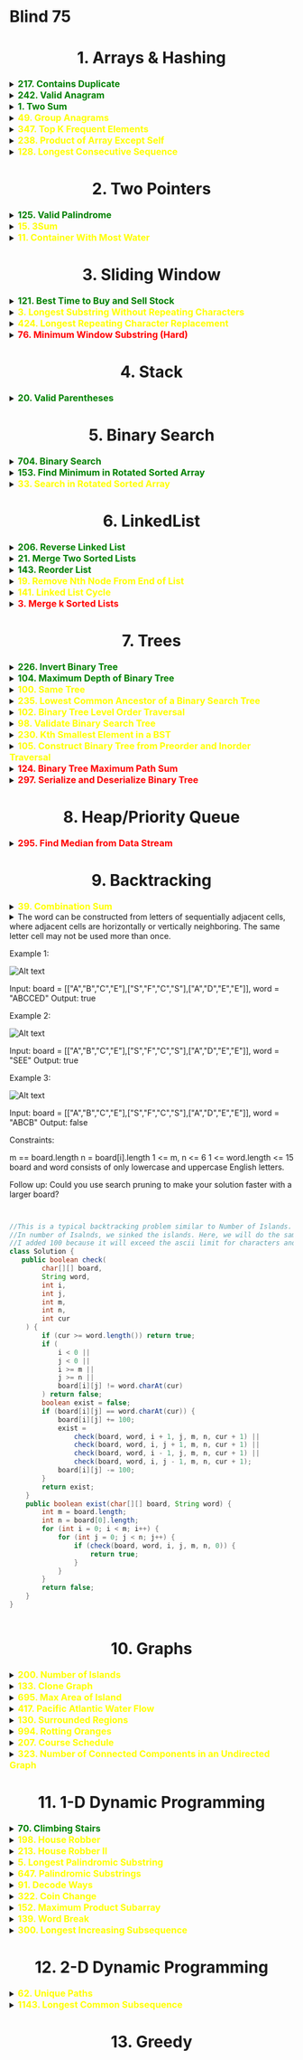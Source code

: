 # Blind 75


<style>
/* Style to hide the native disclosure triangle in some browsers */
details summary::-webkit-details-marker {
    display: none;
}
</style>


## <h1 style="text-align: center;">1. Arrays & Hashing </h1>

<details id="section1">
<summary> <span style="color:green;font-size:16px;font-weight:bold">
217. Contains Duplicate 
</span></summary>

https://leetcode.com/problems/contains-duplicate/description/



    Given an integer array nums, return true if any value appears 
    at least twice in the array, and return false if every element is distinct.

    

    Example 1:

    Input: nums = [1,2,3,1]
    Output: true
    Example 2:

    Input: nums = [1,2,3,4]
    Output: false
    Example 3:

    Input: nums = [1,1,1,3,3,4,3,2,4,2]
    Output: true
    

    Constraints:

    1 <= nums.length <= 10^5
    -10^9 <= nums[i] <= 10^9


<span style="color:green;">Solution:</span>

Approach 1: Sorting


Intuition:
The sorting approach sorts the array in ascending order and then checks for 
adjacent elements that are the same. If any duplicates are found, it returns
 true. Sorting helps in bringing duplicates together, simplifying the check. 
 However, sorting has a time complexity of O(n log n).

Explanation:
Another approach is to sort the array and then check for adjacent elements that are the same. If any duplicates are found, return true, otherwise return false.
```java
class Solution {
    public boolean containsDuplicate(int[] nums) {
        Arrays.sort(nums);
        int n = nums.length;
        for (int i = 1; i < n; i++) {
            if (nums[i] == nums[i - 1])
                return true;
        }
        return false;
    }
}
```

    Time: O(nlog(n))
    Space: O(n)



Approach 2: HashSet
```java
class Solution {
    public boolean containsDuplicate(int[] nums) {
        HashSet<Integer> hm=new HashSet<>();
        for(int i:nums){
            if(hm.contains(i)){
                return true;
            }
            hm.add(i);
        }
        return false;
    }
}
```
    Time: O(n)
    Space: O(n)

</details>


<details id="Valid Anagram">
<summary> <span style="color:green;font-size:16px;font-weight:bold">242. Valid Anagram 
</span></summary>

https://leetcode.com/problems/valid-anagram/description/


Given two strings s and t, return true if t is an anagram of s, and false otherwise.

An Anagram is a word or phrase formed by rearranging the letters of a different word or phrase, typically using all the original letters exactly once.

 

Example 1:

Input: s = "anagram", t = "nagaram"
Output: true
Example 2:

Input: s = "rat", t = "car"
Output: false
 

Constraints:

1 <= s.length, t.length <= 5 * 104
s and t consist of lowercase English letters.
 

Follow up: What if the inputs contain Unicode characters? How would you adapt your solution to such a case?


<span style="color:green;">Solution:</span>

Approach 1: Sorting

```java
class Solution {
    public boolean isAnagram(String s, String t) {
        char[] sChars = s.toCharArray();
        char[] tChars = t.toCharArray();
        
        Arrays.sort(sChars);
        Arrays.sort(tChars);
        
        return Arrays.equals(sChars, tChars);
    }
}
```

    Time: O(nlog(n)) n-> length of greater string
    Space: O(n+m)

Approach 2: Hash Table
    
```java
    class Solution {
    public boolean isAnagram(String s, String t) {
        Map<Character, Integer> count = new HashMap<>();
        
        // Count the frequency of characters in string s
        for (char x : s.toCharArray()) {
            count.put(x, count.getOrDefault(x, 0) + 1);
        }
        
        // Decrement the frequency of characters in string t
        for (char x : t.toCharArray()) {
            count.put(x, count.getOrDefault(x, 0) - 1);
        }
        
        // Check if any character has non-zero frequency
        for (int val : count.values()) {
            if (val != 0) {
                return false;
            }
        }
        
        return true;
    }
}
```
    Time: O(n) 
    Space: O(n)
</details>

<details id="Two Sum">
<summary> 
<span style="color:green;font-size:16px;font-weight:bold">1. Two Sum 
</span></summary>

https://leetcode.com/problems/two-sum/description/

Given an array of integers nums and an integer target, return indices of the two numbers such that they add up to target.

You may assume that each input would have exactly one solution, and you may not use the same element twice.

You can return the answer in any order.

 

Example 1:

Input: nums = [2,7,11,15], target = 9
Output: [0,1]
Explanation: Because nums[0] + nums[1] == 9, we return [0, 1].
Example 2:

Input: nums = [3,2,4], target = 6
Output: [1,2]
Example 3:

Input: nums = [3,3], target = 6
Output: [0,1]
 

Constraints:

2 <= nums.length <= 104
-109 <= nums[i] <= 109
-109 <= target <= 109
Only one valid answer exists.
 

Follow-up: Can you come up with an algorithm that is less than O(n2) time complexity?

<span style="color:green;">Solution:</span>

Solution 1: (Brute Force)

```java
class Solution {
    public int[] twoSum(int[] nums, int target) {
        int n = nums.length;
        for (int i = 0; i < n - 1; i++) {
            for (int j = i + 1; j < n; j++) {
                if (nums[i] + nums[j] == target) {
                    return new int[]{i, j};
                }
            }
        }
        return new int[]{}; // No solution found
    }
}
```
    Time: O(n^2)
    Space: O(1)

Solution 2: (Two-pass Hash Table)

```java
class Solution {
    public int[] twoSum(int[] nums, int target) {
        Map<Integer, Integer> numMap = new HashMap<>();
        int n = nums.length;

        // Build the hash table
        for (int i = 0; i < n; i++) {
            numMap.put(nums[i], i);
        }

        // Find the complement
        for (int i = 0; i < n; i++) {
            int complement = target - nums[i];
            if (numMap.containsKey(complement) && numMap.get(complement) != i) {
                return new int[]{i, numMap.get(complement)};
            }
        }

        return new int[]{}; // No solution found
    }
}
```
    Time: O(n)
    Space: O(n)    

</details>


<details id="49. Group Anagrams">
<summary> 
<span style="color:yellow;font-size:16px;font-weight:bold">49. Group Anagrams 
</span></summary>

https://leetcode.com/problems/group-anagrams/description/

Given an array of strings strs, group the anagrams together. You can return the answer in any order.

An Anagram is a word or phrase formed by rearranging the letters of a different word or phrase, typically using all the original letters exactly once.

 

Example 1:

Input: strs = ["eat","tea","tan","ate","nat","bat"]
Output: [["bat"],["nat","tan"],["ate","eat","tea"]]
Example 2:

Input: strs = [""]
Output: [[""]]
Example 3:

Input: strs = ["a"]
Output: [["a"]]
 

Constraints:

1 <= strs.length <= 104
0 <= strs[i].length <= 100
strs[i] consists of lowercase English letters.


<span style="color:green;">Solution:</span>

```java

class Solution {
    public List<List<String>> groupAnagrams(String[] strs) {
        Map<String, List<String>> map = new HashMap<>();
        
        for (String word : strs) {
            char[] chars = word.toCharArray();
            Arrays.sort(chars);
            String sortedWord = new String(chars);
            
            map.putIfAbsent(sortedWord, new ArrayList<>());
            
            map.get(sortedWord).add(word);
        }
        
        return new ArrayList<>(map.values());
    }
}
```

    Time: O(n * k * log(k)), where:

    n is the number of strings in the input array strs.
    k is the maximum length of a string in the input array.
</details>


<details id="347. Top K Frequent Elements">
<summary> 
<span style="color:yellow;font-size:16px;font-weight:bold">347. Top K Frequent Elements 
</span></summary>

https://leetcode.com/problems/top-k-frequent-elements/description/

Given an integer array nums and an integer k, return the k most frequent elements. You may return the answer in any order.

 

Example 1:

Input: nums = [1,1,1,2,2,3], k = 2
Output: [1,2]
Example 2:

Input: nums = [1], k = 1
Output: [1]
 

Constraints:

1 <= nums.length <= 105
-104 <= nums[i] <= 104
k is in the range [1, the number of unique elements in the array].
It is guaranteed that the answer is unique.
 

Follow up: Your algorithm's time complexity must be better than O(n log n), where n is the array's size.

<span style="color:green;">Solution:</span>

Approach 1:HashMap and Priority Queue


```java
class Solution {
    public int[] topKFrequent(int[] nums, int k) {
        HashMap<Integer, Integer> map = new HashMap<>();
        for(int i:nums){
            map.put(i, map.getOrDefault(i, 0)+1);
        }

        int[] ans = new int[k];
        // Max Heap on the basis of HashMap
        PriorityQueue<Integer> queue = new PriorityQueue<>((a,b)->map.get(b)-map.get(a));

        for(int i:map.keySet()){
            //log(n) operation
            queue.add(i);
        }
        for(int i=0; i<k; i++){
            ans[i]=queue.poll();
        }
        return ans;
    }
}
```

    Time complexity: O( n*log(n) ) where n=Length of nums

    Space complexity: O(n)

Approach 2: Bucket Sort

```java
public List<Integer> topKFrequent(int[] nums, int k) {

	List<Integer>[] bucket = new List[nums.length + 1];
	Map<Integer, Integer> frequencyMap = new HashMap<Integer, Integer>();

	for (int n : nums) {
		frequencyMap.put(n, frequencyMap.getOrDefault(n, 0) + 1);
	}

	for (int key : frequencyMap.keySet()) {
		int frequency = frequencyMap.get(key);
		if (bucket[frequency] == null) {
			bucket[frequency] = new ArrayList<>();
		}
		bucket[frequency].add(key);
	}

	List<Integer> res = new ArrayList<>();

	for (int pos = bucket.length - 1; pos >= 0 && res.size() < k; pos--) {
		if (bucket[pos] != null) {
			res.addAll(bucket[pos]);
		}
	}
	return res;
}
```
    Time complexity: O(n)



</details>

<details id="238. Product of Array Except Self">
<summary> 
<span style="color:yellow;font-size:16px;font-weight:bold">238. Product of Array Except Self 
</span></summary>

https://leetcode.com/problems/product-of-array-except-self/description/


Given an integer array nums, return an array answer such that answer[i] is equal to the product of all the elements of nums except nums[i].

The product of any prefix or suffix of nums is guaranteed to fit in a 32-bit integer.

You must write an algorithm that runs in O(n) time and without using the division operation.

 

Example 1:

Input: nums = [1,2,3,4]
Output: [24,12,8,6]
Example 2:

Input: nums = [-1,1,0,-3,3]
Output: [0,0,9,0,0]
 

Constraints:

2 <= nums.length <= 105
-30 <= nums[i] <= 30
The product of any prefix or suffix of nums is guaranteed to fit in a 32-bit integer.
 

Follow up: Can you solve the problem in O(1) extra space complexity? (The output array does not count as extra space for space complexity analysis.)

<span style="color:green;">Solution:</span>

Approach 1: prefix ans suffix sum

```java
class Solution {
    public int[] productExceptSelf(int[] nums) {
        int n = nums.length;
        int pre[] = new int[n];
        int suff[] = new int[n];
        pre[0] = 1;
        suff[n - 1] = 1;
        
        for(int i = 1; i < n; i++) {
            pre[i] = pre[i - 1] * nums[i - 1];
        }
        for(int i = n - 2; i >= 0; i--) {
            suff[i] = suff[i + 1] * nums[i + 1];
        }
        
        int ans[] = new int[n];
        for(int i = 0; i < n; i++) {
            ans[i] = pre[i] * suff[i];
        }
        return ans;
    }
}
```

    Time: O(n)
    Space:O(n)

Approach 2:

```java
class Solution {
    public int[] productExceptSelf(int[] nums) {
        int n = nums.length;
        int ans[] = new int[n];
        Arrays.fill(ans, 1);
        int curr = 1;
        for(int i = 0; i < n; i++) {
            ans[i] *= curr;
            curr *= nums[i];
        }
        curr = 1;
        for(int i = n - 1; i >= 0; i--) {
            ans[i] *= curr;
            curr *= nums[i];
        }
        return ans;
    }
}
```
    Time: O(n)
    Space:O(1)
</details>

<details id="128. Longest Consecutive Sequence">
<summary> 
<span style="color:yellow;font-size:16px;font-weight:bold">128. Longest Consecutive Sequence 
</span></summary>

https://leetcode.com/problems/longest-consecutive-sequence/description/


Given an unsorted array of integers nums, return the length of the longest consecutive elements sequence.

You must write an algorithm that runs in O(n) time.

 

Example 1:

Input: nums = [100,4,200,1,3,2]
Output: 4
Explanation: The longest consecutive elements sequence is [1, 2, 3, 4]. Therefore its length is 4.
Example 2:

Input: nums = [0,3,7,2,5,8,4,6,0,1]
Output: 9
 

Constraints:

0 <= nums.length <= 105
-109 <= nums[i] <= 109

<span style="color:green;">Solution:</span>
Approach: check if the element is the starting number in the sequence. Staring no. predecessor will not be present in the set. check the whole sequence if it is the starting number.

```java
class Solution {
    public int longestConsecutive(int[] nums) {
       if (nums.length == 0) return 0;
       HashSet<Integer> hs = new HashSet<>();
       for(int num:nums) hs.add(num);
       int longest =1;
       for(int num: nums ){
           //check if the num is the start of a sequence by checking if left exists
           if(!hs.contains(num-1)){ // start of a sequence
                int count =1;
                while(hs.contains(num + 1)){ // check if hs contains next no.
                    num++;
                    count++;
                }
                longest = Math.max(longest, count);
                
           }
           if(longest > nums.length/2) break;

       }
       return longest;
    }
}

```

    Time: O(n)

</details>

## <h1 style="text-align: center;">2. Two Pointers </h1>


<details id="125. Valid Palindrome">
<summary> 
<span style="color:green;font-size:16px;font-weight:bold">125. Valid Palindrome 
</span></summary>

https://leetcode.com/problems/valid-palindrome/description/

A phrase is a palindrome if, after converting all uppercase letters into lowercase letters and removing all non-alphanumeric characters, it reads the same forward and backward. Alphanumeric characters include letters and numbers.

Given a string s, return true if it is a palindrome, or false otherwise.

 

Example 1:

Input: s = "A man, a plan, a canal: Panama"
Output: true
Explanation: "amanaplanacanalpanama" is a palindrome.

Example 2:

Input: s = "race a car"
Output: false
Explanation: "raceacar" is not a palindrome.

Example 3:

Input: s = " "
Output: true
Explanation: s is an empty string "" after removing non-alphanumeric characters.
Since an empty string reads the same forward and backward, it is a palindrome.
 

Constraints:

1 <= s.length <= 2 * 105
s consists only of printable ASCII characters.

<span style="color:green;">Solution:</span>

Approach: Simply iterate over the array using 2 pointers and compare the characters
if find any non letter continue the loop.

```java
public boolean isPalindrome(String s) {
        
    int i = 0;
    int j = s.length() - 1;
    while (i < j) {
        
        Character start = s.charAt(i);
        Character end = s.charAt(j);
        
        if (!Character.isLetterOrDigit(start)) {
            i++;
            continue;
        }
        
        if (!Character.isLetterOrDigit(end)) {
            j--;
            continue;
        }
        
        if (Character.toLowerCase(start) != Character.toLowerCase(end)) {
            return false;
        }
        
        i++;
        j--;    
    }
    
    return true;
}
```
    Time: O(n)

</details>

<details id="15. 3Sum">
<summary> 
<span style="color:yellow;font-size:16px;font-weight:bold">15. 3Sum 
</span></summary>

https://leetcode.com/problems/3sum/description/

Given an integer array nums, return all the triplets [nums[i], nums[j], nums[k]] such that i != j, i != k, and j != k, and nums[i] + nums[j] + nums[k] == 0.

Notice that the solution set must not contain duplicate triplets.

 

Example 1:

Input: nums = [-1,0,1,2,-1,-4]
Output: [[-1,-1,2],[-1,0,1]]
Explanation: 
nums[0] + nums[1] + nums[2] = (-1) + 0 + 1 = 0.
nums[1] + nums[2] + nums[4] = 0 + 1 + (-1) = 0.
nums[0] + nums[3] + nums[4] = (-1) + 2 + (-1) = 0.
The distinct triplets are [-1,0,1] and [-1,-1,2].
Notice that the order of the output and the order of the triplets does not matter.
Example 2:

Input: nums = [0,1,1]
Output: []
Explanation: The only possible triplet does not sum up to 0.
Example 3:

Input: nums = [0,0,0]
Output: [[0,0,0]]
Explanation: The only possible triplet sums up to 0.
 

Constraints:

3 <= nums.length <= 3000
-105 <= nums[i] <= 105

<span style="color:green;">Solution:</span>

Approach:
Iterate over the array and in each iteration pick ith element and try to find the 2 other
element that has sum equal to the negative of this number. We need to ignore the
duplicate elements in the outer loop as well as inner 2 pointer loop in order to get the unique triplets. 

```java
class Solution {
    public List<List<Integer>> threeSum(int[] nums) {
        Arrays.sort(nums);
        List<List<Integer>> sol = new ArrayList<List<Integer>>();

        for (int i = 0; i < nums.length - 2; i++) {
            //Only consider non-duplicate elements for i
            if (i == 0 || (i > 0 && nums[i] != nums[i - 1])) {
                int target = 0 - nums[i];
                int left = i + 1;
                int right = nums.length - 1;

                while (left < right) {
                    if (nums[left] + nums[right] == target) {
                        ArrayList<Integer> miniSol = new ArrayList<>(Arrays.asList(nums[i],nums[left],nums[right]));
                        sol.add(miniSol);
                        //Consider duplicate numbers only once
                        while (left < right && nums[left] == nums[left + 1]) {
                            left++;
                        }
                        while (left < right && nums[right] == nums[right - 1]) {
                            right--;
                        }
                        left++;
                        right--;
                    } else if (nums[left] + nums[right] > target) {
                        right--;
                    } else {
                        left++;
                    }
                }
            }
        }
        return sol;
    }
}
```

    Time: O(n^2)
</details>

<details id="11. Container With Most Water">
<summary> 
<span style="color:yellow;font-size:16px;font-weight:bold">11. Container With Most Water 
</span></summary>

https://leetcode.com/problems/container-with-most-water/description/


You are given an integer array height of length n. There are n vertical lines drawn such that the two endpoints of the ith line are (i, 0) and (i, height[i]).
![Alt text](image-3.png)
Find two lines that together with the x-axis form a container, such that the container contains the most water.

Return the maximum amount of water a container can store.

Notice that you may not slant the container.

 

Example 1:


Input: height = [1,8,6,2,5,4,8,3,7]
Output: 49
Explanation: The above vertical lines are represented by array [1,8,6,2,5,4,8,3,7]. In this case, the max area of water (blue section) the container can contain is 49.

Example 2:

Input: height = [1,1]
Output: 1
 

Constraints:

n == height.length
2 <= n <= 105
0 <= height[i] <= 104

<span style="color:green;">Solution:</span>

Approach:

```java
class Solution {

    public int maxArea(int[] height) {
        int left = 0;
        int right = height.length - 1;
        int res = 0;
        while (left < right) {
            int containerLength = right - left;
            int area = containerLength * Math.min(height[left], height[right]);
            res = Math.max(res, area);
            // Get the next bar of the shortest bar of the two
            if (height[left] < height[right]) {
                left++;
            } else {
                right--;
            }
        }
        return res;
    }
}
```
    Time: O(n)




</details>

## <h1 style="text-align: center;">3. Sliding Window </h1>



<details id="121. Best Time to Buy and Sell Stock">
<summary> 
<span style="color:green;font-size:16px;font-weight:bold">121. Best Time to Buy and Sell Stock 
</span></summary>

https://leetcode.com/problems/best-time-to-buy-and-sell-stock/description/

ou are given an array prices where prices[i] is the price of a given stock on the ith day.

You want to maximize your profit by choosing a single day to buy one stock and choosing a different day in the future to sell that stock.

Return the maximum profit you can achieve from this transaction. If you cannot achieve any profit, return 0.

 

Example 1:

Input: prices = [7,1,5,3,6,4]
Output: 5
Explanation: Buy on day 2 (price = 1) and sell on day 5 (price = 6), profit = 6-1 = 5.
Note that buying on day 2 and selling on day 1 is not allowed because you must buy before you sell.
Example 2:

Input: prices = [7,6,4,3,1]
Output: 0
Explanation: In this case, no transactions are done and the max profit = 0.
 

Constraints:

1 <= prices.length <= 105
0 <= prices[i] <= 104

<span style="color:green;">Solution:</span>


Approach: Keep on checking the difference between the element starting from index 0 and
1.if the left index is bigger then right, make right new left . The reason why made right our new left is that, we have already checked the element sin between they were bigger then the left and the current right is less then left hence the current right is a promissing candidate for buying stock.

```java
class Solution {

    public int maxProfit(int[] prices) {
        int left = 0;
        int right = 1;
        int maxProfit = 0;
        while (right < prices.length) {
            if (prices[left] < prices[right]) {
                maxProfit = Math.max(maxProfit, prices[right] - prices[left]);
            } else {
                left = right;
            }
            right++;
        }
        return maxProfit;
    }
}

```

    Time: O(n)
</details>


<details id="3. Longest Substring Without Repeating Characters">
<summary> 
<span style="color:yellow;font-size:16px;font-weight:bold">3. Longest Substring Without Repeating Characters 
</span></summary>

https://leetcode.com/problems/longest-substring-without-repeating-characters/description/

Given a string s, find the length of the longest 
substring
 without repeating characters.

 

Example 1:

Input: s = "abcabcbb"
Output: 3
Explanation: The answer is "abc", with the length of 3.
Example 2:

Input: s = "bbbbb"
Output: 1
Explanation: The answer is "b", with the length of 1.
Example 3:

Input: s = "pwwkew"
Output: 3
Explanation: The answer is "wke", with the length of 3.
Notice that the answer must be a substring, "pwke" is a subsequence and not a substring.
 

Constraints:

0 <= s.length <= 5 * 10^4
s consists of English letters, digits, symbols and spaces.

<span style="color:green;">Solution:</span>

Approach: Use 2 pointers starting at index 0. in every iteration push the current character into a HashSet sequentially, if it is already present, this means that current length is the max length for non-repeating sequence.

```java
class Solution {
    public int lengthOfLongestSubstring(String s) {
        if(s.length()<2)return s.length();
        int ans=0;
        int currlen=0;
        int left=0;
        int right=0;
        HashSet<Character> hs=new HashSet<>();
        while(left<=right && right<s.length()){
            if(hs.contains(s.charAt(right))){
                ans=Math.max(ans,currlen);
                left+=1;
                right=left;
                hs=new HashSet<>();
                currlen=0;
            }else{
                hs.add(s.charAt(right));right++;currlen++;
            }
        }
        return Math.max(ans,currlen);
    }
}
```

    Time: O(n)

</details>



<details id="424. Longest Repeating Character Replacement">
<summary> 
<span style="color:yellow;font-size:16px;font-weight:bold">424. Longest Repeating Character Replacement 
</span></summary>

https://leetcode.com/problems/longest-repeating-character-replacement/description/

You are given a string s and an integer k. You can choose any character of the string and change it to any other uppercase English character. You can perform this operation at most k times.

Return the length of the longest substring containing the same letter you can get after performing the above operations.

 

Example 1:

Input: s = "ABAB", k = 2
Output: 4
Explanation: Replace the two 'A's with two 'B's or vice versa.
Example 2:

Input: s = "AABABBA", k = 1
Output: 4
Explanation: Replace the one 'A' in the middle with 'B' and form "AABBBBA".
The substring "BBBB" has the longest repeating letters, which is 4.
There may exists other ways to achieve this answer too.
 

Constraints:

1 <= s.length <= 105
s consists of only uppercase English letters.
0 <= k <= s.length

<span style="color:green;">Solution:</span>


Aproach: We use a 2 pointer approach. left pointer is "i" and right pointer is "j". We
want to keep track of the element whaich has the maximum frequency in a given window. for that make a character map and maintain the frequency. Whenever "right-left+1-max>k"
which means we cannot replace more characters in order to make the sequence repeating. we will increase the left pointer and reduce the frequency of the left char.

```java
class Solution {
    public int characterReplacement(String s, int k) {
        int[] arr = new int[26];
        int ans = 0;
        int max = 0;
        int i = 0;
        for (int j = 0; j < s.length(); j++) {
            arr[s.charAt(j) - 'A']++;
            max = Math.max(max, arr[s.charAt(j) - 'A']);
            if (j - i + 1 - max > k) {
                arr[s.charAt(i) - 'A']--;
                i++;
            }
            ans = Math.max(ans, j - i + 1);
        }
        return ans;
    }
}

```

    Time: O(n)
    Space: O(1)
</details>


<details id="76. Minimum Window Substring">
<summary> 
<span style="color:red;font-size:16px;font-weight:bold">76. Minimum Window Substring (Hard)
</span></summary>
Given two strings s and t of lengths m and n respectively, return the minimum window 
substring
 of s such that every character in t (including duplicates) is included in the window. If there is no such substring, return the empty string "".

The testcases will be generated such that the answer is unique.

 

Example 1:

Input: s = "ADOBECODEBANC", t = "ABC"
Output: "BANC"
Explanation: The minimum window substring "BANC" includes 'A', 'B', and 'C' from string t.

Example 2:

Input: s = "a", t = "a"
Output: "a"
Explanation: The entire string s is the minimum window.

Example 3:

Input: s = "a", t = "aa"
Output: ""
Explanation: Both 'a's from t must be included in the window.
Since the largest window of s only has one 'a', return empty string.
 

Constraints:

m == s.length
n == t.length
1 <= m, n <= 105
s and t consist of uppercase and lowercase English letters.
 

Follow up: Could you find an algorithm that runs in O(m + n) time?

<span style="color:green;">Solution:</span>

Approach:

```java
class Solution {
    public String minWindow(String s, String t) {
        
        HashMap<Character, Integer> map = new HashMap<>();
        for (char x : t.toCharArray()) {
            map.put(x, map.getOrDefault(x, 0) + 1);
        }

        // Taking count of number of character matched so far
        int matched = 0;
        // Starting index of the window
        int start = 0;
        // min length of answer found sofar (initially making it bigger then s length)
        int minLen = s.length() + 1;
        // starting index of substring 
        int subStr = 0;

        for (int endWindow = 0; endWindow < s.length(); endWindow++) {
            char right = s.charAt(endWindow);
            if (map.containsKey(right)) {
                map.put(right, map.get(right) - 1);
                // one character matched
                if (map.get(right) == 0) {
                    matched++;
                }
            }
            // While the window has all the character matched, try to shorten the window from start 
            while (matched == map.size()) {
                if (minLen > endWindow - start + 1) {
                    minLen = endWindow - start + 1;
                    subStr = start;
                }
                // Delete the character from begining
                char deleted = s.charAt(start);
                start++;
                if (map.containsKey(deleted)) {
                    // If the deleted character count is 0, then that character is unmatched
                    if (map.get(deleted) == 0) {
                        matched--;
                    }
                    map.put(deleted, map.get(deleted) + 1);
                }
            }
        }
        return minLen > s.length() ? "" : s.substring(subStr, subStr + minLen);
    }
}
```

    Time: O(n)
</details>


## <h1 style="text-align: center;">4. Stack </h1>

<details id="20. Valid Parentheses">
<summary> 
<span style="color:green;font-size:16px;font-weight:bold">20. Valid Parentheses 
</span></summary>

https://leetcode.com/problems/valid-parentheses/description/

Given a string s containing just the characters '(', ')', '{', '}', '[' and ']', determine if the input string is valid.

An input string is valid if:

Open brackets must be closed by the same type of brackets.
Open brackets must be closed in the correct order.
Every close bracket has a corresponding open bracket of the same type.
 

Example 1:

Input: s = "()"
Output: true
Example 2:

Input: s = "()[]{}"
Output: true
Example 3:

Input: s = "(]"
Output: false
 

Constraints:

1 <= s.length <= 104
s consists of parentheses only '()[]{}'.

<span style="color:green;">Solution:</span>


```java
class Solution {

    public boolean isValid(String s) {
        if (s.length() % 2 != 0) return false;
        Stack<Character> stack = new Stack<>();
        for (int i = 0; i < s.length(); i++) {
            if (
                stack.isEmpty() &&
                (s.charAt(i) == ')' || s.charAt(i) == '}' || s.charAt(i) == ']')
            ) return false; else {
                    if (
                        s.charAt(i) == ')' && stack.peek() == '('
                    ) stack.pop(); else if (
                        s.charAt(i) == '}' && stack.peek() == '{'
                    ) stack.pop(); else if (
                        s.charAt(i) == ']' && stack.peek() == '['
                    ) stack.pop(); else stack.add(s.charAt(i));
            }
        }
        return stack.isEmpty();
    }
}
```

    Time:O(n)

</details>


## <h1 style="text-align: center;">5. Binary Search </h1>

<details id="704. Binary Search">
<summary> 
<span style="color:green;font-size:16px;font-weight:bold">704. Binary Search 
</span></summary>
Given an array of integers nums which is sorted in ascending order, and an integer target, write a function to search target in nums. If target exists, then return its index. Otherwise, return -1.

You must write an algorithm with O(log n) runtime complexity.

 

Example 1:

Input: nums = [-1,0,3,5,9,12], target = 9
Output: 4
Explanation: 9 exists in nums and its index is 4

Example 2:

Input: nums = [-1,0,3,5,9,12], target = 2
Output: -1
Explanation: 2 does not exist in nums so return -1


Solution:

```java
class Solution {
    public int search(int[] nums, int target) {
        int left = 0; // initialize left pointer to 0
        int right = nums.length - 1; // initialize right pointer to the last index of the array
        
        while (left <= right) { // continue the loop till left pointer is less than or equal to right pointer
            int mid = left + (right - left) / 2; // calculate the middle index of the array
            
            if (nums[mid] == target) { // check if the middle element is equal to target
                return mid; // return the middle index
            } else if (nums[mid] < target) { // check if the middle element is less than target
                left = mid + 1; // move the left pointer to the right of middle element
            } else { // if the middle element is greater than target
                right = mid - 1; // move the right pointer to the left of middle element
            }
        }
        return -1; // target not found in the array
    }
}
```
</details>



<details id="153. Find Minimum in Rotated Sorted Array">
<summary> 
<span style="color:green;font-size:16px;font-weight:bold">153. Find Minimum in Rotated Sorted Array 
</span></summary>

Suppose an array of length n sorted in ascending order is rotated between 1 and n times. For example, the array nums = [0,1,2,4,5,6,7] might become:

[4,5,6,7,0,1,2] if it was rotated 4 times.
[0,1,2,4,5,6,7] if it was rotated 7 times.
Notice that rotating an array [a[0], a[1], a[2], ..., a[n-1]] 1 time results in the array [a[n-1], a[0], a[1], a[2], ..., a[n-2]].

Given the sorted rotated array nums of unique elements, return the minimum element of this array.

You must write an algorithm that runs in O(log n) time.

 

Example 1:

Input: nums = [3,4,5,1,2]
Output: 1
Explanation: The original array was [1,2,3,4,5] rotated 3 times.
Example 2:

Input: nums = [4,5,6,7,0,1,2]
Output: 0
Explanation: The original array was [0,1,2,4,5,6,7] and it was rotated 4 times.
Example 3:

Input: nums = [11,13,15,17]
Output: 11
Explanation: The original array was [11,13,15,17] and it was rotated 4 times. 
 

Constraints:

n == nums.length
1 <= n <= 5000
-5000 <= nums[i] <= 5000
All the integers of nums are unique.
nums is sorted and rotated between 1 and n times.

Solution:

Approach: If a array is sorted and rotated, then it has 2 sorted portions. First we want to determine where does the mid pointer lies, in which sorted portion. 
eg) 5,6,7:1,2,3,4  
if at anytime nums[mid] >= nums[l] this means that mid is in 1,2,3,4. now left is mid + 1.

```java
class Solution {
    public int findMin(int[] nums) {
        int l = 0;
        int r = nums.length - 1;
        while (l <= r) {
            if (nums[l] <= nums[r]) {
                return nums[l];
            }
            int mid = (l + r) / 2;
            if (nums[mid] >= nums[l]) {
                l = mid + 1;
            } else {
                r = mid;
            }
        }
        return 0;
    }
}

```
</details>

<details id="33. Search in Rotated Sorted Array">
<summary> 
<span style="color:yellow;font-size:16px;font-weight:bold">33. Search in Rotated Sorted Array 
</span></summary>
There is an integer array nums sorted in ascending order (with distinct values).

Prior to being passed to your function, nums is possibly rotated at an unknown pivot index k (1 <= k < nums.length) such that the resulting array is [nums[k], nums[k+1], ..., nums[n-1], nums[0], nums[1], ..., nums[k-1]] (0-indexed). For example, [0,1,2,4,5,6,7] might be rotated at pivot index 3 and become [4,5,6,7,0,1,2].

Given the array nums after the possible rotation and an integer target, return the index of target if it is in nums, or -1 if it is not in nums.

You must write an algorithm with O(log n) runtime complexity.

 

Example 1:

Input: nums = [4,5,6,7,0,1,2], target = 0
Output: 4
Example 2:

Input: nums = [4,5,6,7,0,1,2], target = 3
Output: -1
Example 3:

Input: nums = [1], target = 0
Output: -1
 

Constraints:

1 <= nums.length <= 5000
-104 <= nums[i] <= 104
All values of nums are unique.
nums is an ascending array that is possibly rotated.
-104 <= target <= 104

Approach:
They key here is to judge in which sorted portiondoes the mid lies.

1. if we know the mid lies in the left sorted portion (means mid>=left) then we can check the target. If the target is greater then mid, then we are sure that we will search on right since there is no elements (e>mid) present in left portion.
but if the target is less then mid, then ans could be present in left as well as right. Then we will check if left value is less than the target then we go left else we go in the right portion to search. 

2. similarly on the right sorted array

```java
class Solution {
    public int search(int[] nums, int target) {
        int l=0;
        int r=nums.length-1;

        while(l<=r){
            int mid = (l+r)/2;
            if(nums[mid]==target)return mid;
            //Left sorted portion
            if(nums[l]<= nums[mid]){
                //Always eliminate the possibility of having the elment in the other sorted portion first.
                if(target > nums[mid] || target < nums[l]){
                    l=mid+1;
                }else{
                    r=mid-1;
                }
            }
            //Right sorted portion
            else{
                //Always eliminate the possibility of having the elment in the other sorted portion first.
                if(target < nums[mid] || target > nums[r]){
                    r=mid-1;
                }else{
                    l=mid+1;
                }
            }
        }
        return -1;
    }
}

Time: O(log(n))
```

</details>


## <h1 style="text-align: center;">6. LinkedList </h1>
<details id="206. Reverse Linked List">
<summary> 
<span style="color:green;font-size:16px;font-weight:bold">206. Reverse Linked List 
</span></summary>
Given the head of a singly linked list, reverse the list, and return the reversed list.

![Alt text](image-4.png)

Example 1:


Input: head = [1,2,3,4,5]
Output: [5,4,3,2,1]
Example 2:


Input: head = [1,2]
Output: [2,1]
Example 3:

Input: head = []
Output: []
 

Constraints:

The number of nodes in the list is the range [0, 5000].
-5000 <= Node.val <= 5000

```java
class Solution {

    public ListNode reverseList(ListNode head) {
        ListNode current = head;
        ListNode previous = null;
        ListNode nextCurrent = null;
    
        while (current != null) {
            nextCurrent = current.next;
            current.next = previous;
            previous = current;
            current = nextCurrent;
        }

        return previous;
    }
}
```
 
</details>


<details id="21. Merge Two Sorted Lists">
<summary> 
<span style="color:green;font-size:16px;font-weight:bold">21. Merge Two Sorted Lists 
</span></summary>
You are given the heads of two sorted linked lists list1 and list2.

Merge the two lists into one sorted list. The list should be made by splicing together the nodes of the first two lists.

Return the head of the merged linked list.

 

Example 1:
![Alt text](image-5.png)

Input: list1 = [1,2,4], list2 = [1,3,4]
Output: [1,1,2,3,4,4]
Example 2:

Input: list1 = [], list2 = []
Output: []
Example 3:

Input: list1 = [], list2 = [0]
Output: [0]
 

Constraints:

The number of nodes in both lists is in the range [0, 50].
-100 <= Node.val <= 100
Both list1 and list2 are sorted in non-decreasing order.


```java
 public ListNode mergeTwoLists(ListNode list1, ListNode list2) {
        final ListNode root = new ListNode();
        ListNode prev = root;
        while (list1 != null && list2 != null) {
            if (list1.val < list2.val) {
                prev.next = list1;
                list1 = list1.next;
            } else {
                prev.next = list2;
                list2 = list2.next;
            }
            prev = prev.next;
        }
        prev.next = list1 != null ? list1 : list2;
        return root.next;
    }
```
</details>


<details id="143. Reorder List">
<summary> 
<span style="color:green;font-size:16px;font-weight:bold">143. Reorder List 
</span></summary>
You are given the head of a singly linked-list. The list can be represented as:

L0 → L1 → … → Ln - 1 → Ln
Reorder the list to be on the following form:

L0 → Ln → L1 → Ln - 1 → L2 → Ln - 2 → …
You may not modify the values in the list's nodes. Only nodes themselves may be changed.

 

Example 1:

![Alt text](image-6.png)

Input: head = [1,2,3,4]
Output: [1,4,2,3]


Example 2:

![Alt text](image-7.png)

Input: head = [1,2,3,4,5]
Output: [1,5,2,4,3]
 

Constraints:

The number of nodes in the list is in the range [1, 5 * 104].
1 <= Node.val <= 1000

```java 
  
        //Find middle of list using a slow and fast pointer approach
        ListNode slow = head;
        ListNode fast = head.next;
        while (fast != null && fast.next != null) {
            slow = slow.next;
            fast = fast.next.next;
        }

        //Reverse the second half of the list using a tmp variable
        ListNode second = slow.next;
        ListNode prev = slow.next = null;
        while (second != null) {
            ListNode tmp = second.next;
            second.next = prev;
            prev = second;
            second = tmp;
        }

        //Re-assign the pointers to match the pattern
        ListNode first = head;
        second = prev;
        while (second != null) {
            ListNode tmp1 = first.next;
            ListNode tmp2 = second.next;
            first.next = second;
            second.next = tmp1;
            first = tmp1;
            second = tmp2;
        }
```

</details>


<details id="19. Remove Nth Node From End of List">
<summary> 
<span style="color:yellow;font-size:16px;font-weight:bold">19. Remove Nth Node From End of List 
</span></summary>
Given the head of a linked list, remove the nth node from the end of the list and return its head.

 ![Alt text](image-8.png)

Example 1:


Input: head = [1,2,3,4,5], n = 2
Output: [1,2,3,5]
Example 2:

Input: head = [1], n = 1
Output: []
Example 3:

Input: head = [1,2], n = 1
Output: [1]

```java
class Solution {
    public ListNode removeNthFromEnd(ListNode head, int n) {
        if (head == null || head.next == null) return null;
       
        ListNode temp = new ListNode(0);
        temp.next = head;
        ListNode first = temp, second = temp;

        while (n > 0) {
            second = second.next;
            n--;
        }

        while (second.next != null) {
            second = second.next;
            first = first.next;
        }

        first.next = first.next.next;
        return temp.next;
    }
}

```
</details>

<details id="141. Linked List Cycle">
<summary> 
<span style="color:yellow;font-size:16px;font-weight:bold">141. Linked List Cycle 
</span></summary>
Given head, the head of a linked list, determine if the linked list has a cycle in it.

There is a cycle in a linked list if there is some node in the list that can be reached again by continuously following the next pointer. Internally, pos is used to denote the index of the node that tail's next pointer is connected to. Note that pos is not passed as a parameter.

Return true if there is a cycle in the linked list. Otherwise, return false.

 

Example 1:


Input: head = [3,2,0,-4], pos = 1
Output: true
Explanation: There is a cycle in the linked list, where the tail connects to the 1st node (0-indexed).
Example 2:


Input: head = [1,2], pos = 0
Output: true
Explanation: There is a cycle in the linked list, where the tail connects to the 0th node.
Example 3:


Input: head = [1], pos = -1
Output: false
Explanation: There is no cycle in the linked list.
 

Constraints:

The number of the nodes in the list is in the range [0, 104].
-105 <= Node.val <= 105
pos is -1 or a valid index in the linked-list.
 

Follow up: Can you solve it using O(1) (i.e. constant) memory?


```java
public class Solution {
    public boolean hasCycle(ListNode head) {
        ListNode fast = head;
        ListNode slow = head;
        while (fast != null && fast.next != null) {
            fast = fast.next.next;
            slow = slow.next;
            if (fast == slow) return true;
        }
        return false;
        }
    }
}
```
</details>

<details id="3. Merge k Sorted Lists">
<summary> 
<span style="color:red;font-size:16px;font-weight:bold">3. Merge k Sorted Lists 
</span></summary>
You are given an array of k linked-lists lists, each linked-list is sorted in ascending order.

Merge all the linked-lists into one sorted linked-list and return it.

 

Example 1:

Input: lists = [[1,4,5],[1,3,4],[2,6]]
Output: [1,1,2,3,4,4,5,6]
Explanation: The linked-lists are:
[
  1->4->5,
  1->3->4,
  2->6
]
merging them into one sorted list:
1->1->2->3->4->4->5->6
Example 2:

Input: lists = []
Output: []
Example 3:

Input: lists = [[]]
Output: []
 

Constraints:

k == lists.length
0 <= k <= 104
0 <= lists[i].length <= 500
-104 <= lists[i][j] <= 104
lists[i] is sorted in ascending order.
The sum of lists[i].length will not exceed 104.

```java
class Solution {
    public ListNode mergeKLists(ListNode[] lists) {
        if (lists == null || lists.length == 0) {
            return null;
        }

        PriorityQueue<ListNode> queue = new PriorityQueue<>((a, b) -> a.val - b.val);
        for (ListNode node : lists) {
            if (node != null) {
                queue.offer(node);
            }
        }

        ListNode dummy = new ListNode(0);
        ListNode current = dummy;

        while (!queue.isEmpty()) {
            ListNode node = queue.poll();
            current.next = node;
            current = current.next;

            if (node.next != null) {
                queue.offer(node.next);
            }
        }

        return dummy.next;
    }
}
```
</details>

## <h1 style="text-align: center;">7. Trees </h1>
<details id="226. Invert Binary Tree">
<summary> 
<span style="color:green;font-size:16px;font-weight:bold">226. Invert Binary Tree 
</span></summary>
Given the root of a binary tree, invert the tree, and return its root.

 

Example 1:
![Alt text](image-9.png)

Input: root = [4,2,7,1,3,6,9]
Output: [4,7,2,9,6,3,1]
Example 2:
![Alt text](image-11.png)

Input: root = [2,1,3]
Output: [2,3,1]
Example 3:

Input: root = []
Output: []
 

Constraints:

The number of nodes in the tree is in the range [0, 100].
-100 <= Node.val <= 100



```java
class Solution {
    public TreeNode invertTree(TreeNode root) {
        if (root == null) return null;
        TreeNode node = new TreeNode(root.val);
        node.right = invertTree(root.left);
        node.left = invertTree(root.right);
        return node;
    }
}
```


</details>


<details id="104. Maximum Depth of Binary Tree">
<summary> 
<span style="color:green;font-size:16px;font-weight:bold">104. Maximum Depth of Binary Tree 
</span></summary>
Given the root of a binary tree, return its maximum depth.

A binary tree's maximum depth is the number of nodes along the longest path from the root node down to the farthest leaf node.

 

Example 1:
![Alt text](image-12.png)

Input: root = [3,9,20,null,null,15,7]
Output: 3
Example 2:

Input: root = [1,null,2]
Output: 2
 

Constraints:

The number of nodes in the tree is in the range [0, 104].
-100 <= Node.val <= 100


```java
class Solution {
    public int maxDepth(TreeNode root) {
        if(root ==null)return 0;
        return 1 + Math.max(maxDepth(root.left),maxDepth(root.right));
    }
}
```
</details>

<details id="100. Same Tree">
<summary> 
<span style="color:yellow;font-size:16px;font-weight:bold">100. Same Tree 
</span></summary>
Given the roots of two binary trees p and q, write a function to check if they are the same or not.

Two binary trees are considered the same if they are structurally identical, and the nodes have the same value.

 

Example 1:
![Alt text](image-13.png)

Input: p = [1,2,3], q = [1,2,3]
Output: true


Example 2:
![Alt text](image-14.png)

Input: p = [1,2], q = [1,null,2]
Output: false


Example 3:
![Alt text](image-15.png)

Input: p = [1,2,1], q = [1,1,2]
Output: false
 

Constraints:

The number of nodes in both trees is in the range [0, 100].
-104 <= Node.val <= 104

```java
class Solution {
   public boolean isSameTree(TreeNode p, TreeNode q) {
        return dfs(p, q);
    }

    private boolean dfs(TreeNode p, TreeNode q) {
        if (p == null && q == null) {
            return true;
        }

        if (p == null || q == null) {
            return false;
        }
        if (p.val != q.val) return false;
        return dfs(p.left, q.left) && dfs(p.right, q.right);
    }
}
```
</details>

<details id="235. Lowest Common Ancestor of a Binary Search Tree">
<summary> 
<span style="color:yellow;font-size:16px;font-weight:bold">235. Lowest Common Ancestor of a Binary Search Tree 
</span></summary>
Given a binary search tree (BST), find the lowest common ancestor (LCA) node of two given nodes in the BST.

According to the definition of LCA on Wikipedia: “The lowest common ancestor is defined between two nodes p and q as the lowest node in T that has both p and q as descendants (where we allow a node to be a descendant of itself).”

 

Example 1:

![Alt text](image-16.png)
Input: root = [6,2,8,0,4,7,9,null,null,3,5], p = 2, q = 8
Output: 6
Explanation: The LCA of nodes 2 and 8 is 6.

Example 2:

![Alt text](image-17.png)
Input: root = [6,2,8,0,4,7,9,null,null,3,5], p = 2, q = 4
Output: 2
Explanation: The LCA of nodes 2 and 4 is 2, since a node can be a descendant of itself according to the LCA definition.
Example 3:

Input: root = [2,1], p = 2, q = 1
Output: 2
 

Constraints:

The number of nodes in the tree is in the range [2, 105].
-109 <= Node.val <= 109
All Node.val are unique.
p != q
p and q will exist in the BST.

```java
class Solution {
    public TreeNode lowestCommonAncestor(TreeNode root, TreeNode p, TreeNode q) {
        if(root!=null && p.val > root.val && q.val > root.val){
            return lowestCommonAncestor(root.right, p,q);
        }
        if(root!=null && p.val < root.val && q.val < root.val){
            return lowestCommonAncestor(root.left, p,q);
        }
        return root;
    }
}
```
</details>

<details id="102. Binary Tree Level Order Traversal">
<summary> 
<span style="color:yellow;font-size:16px;font-weight:bold">102. Binary Tree Level Order Traversal 
</span></summary>
Given the root of a binary tree, return the level order traversal of its nodes' values. (i.e., from left to right, level by level).

 

Example 1:


Input: root = [3,9,20,null,null,15,7]
Output: [[3],[9,20],[15,7]]
Example 2:

Input: root = [1]
Output: [[1]]
Example 3:

Input: root = []
Output: []
 

Constraints:

The number of nodes in the tree is in the range [0, 2000].
-1000 <= Node.val <= 1000

```java
class Solution {
    public List<List<Integer>> levelOrder(TreeNode root) {
        List<List<Integer>> arr=new ArrayList<>();
        Queue<TreeNode> q=new LinkedList<>();
        q.add(root);
        while(!q.isEmpty()){
            List<Integer> sub =new ArrayList<>();
            int len=q.size();
            for(int i=0;i<len;i++){
                TreeNode temp=q.poll();
                if(temp!=null){
                    sub.add(temp.val);
                    q.add(temp.left);
                    q.add(temp.right);
                }
            }
           if(!sub.isEmpty())arr.add(sub);
        }
        return arr;
    }
}
```
</details>

<details id="98. Validate Binary Search Tree">
<summary> 
<span style="color:yellow;font-size:16px;font-weight:bold">98. Validate Binary Search Tree 
</span></summary>
Given the root of a binary tree, determine if it is a valid binary search tree (BST).

A valid BST is defined as follows:

The left 
subtree
 of a node contains only nodes with keys less than the node's key.
The right subtree of a node contains only nodes with keys greater than the node's key.
Both the left and right subtrees must also be binary search trees.
 

Example 1:


Input: root = [2,1,3]
Output: true

Example 2:

![Alt text](image-18.png)

Input: root = [5,1,4,null,null,3,6]
Output: false
Explanation: The root node's value is 5 but its right child's value is 4.
 

Constraints:

The number of nodes in the tree is in the range [1, 104].
-231 <= Node.val <= 231 - 1

```java
class Solution {
    public boolean helper(TreeNode root, Integer min, Integer max) {
        if(root == null)return true;
        if(( min!=null && root.val<=min) || (max!=null &&root.val>=max) ){
            return false;
        }
        return helper(root.left,min, root.val) && helper(root.right, root.val, max);
    }
    public boolean isValidBST(TreeNode root) {
        return helper(root,null, null);
    }
}
```
</details>

<details id="230. Kth Smallest Element in a BST">
<summary> 
<span style="color:yellow;font-size:16px;font-weight:bold">230. Kth Smallest Element in a BST 
</span></summary>
Given the root of a binary search tree, and an integer k, return the kth smallest value (1-indexed) of all the values of the nodes in the tree.

 

Example 1:

![Alt text](image-19.png)

Input: root = [3,1,4,null,2], k = 1
Output: 1

Example 2:

![Alt text](image-20.png)

Input: root = [5,3,6,2,4,null,null,1], k = 3
Output: 3
 

Constraints:

The number of nodes in the tree is n.
1 <= k <= n <= 104
0 <= Node.val <= 104
 

Follow up: If the BST is modified often (i.e., we can do insert and delete operations) and you need to find the kth smallest frequently, how would you optimize?


```java
class Solution {
    public void helper(TreeNode root, List<Integer> arr) {
        if(root==null)return;
        helper(root.left,arr);
        arr.add(root.val);
        helper(root.right,arr);
    }
    public int kthSmallest(TreeNode root, int k) {
        List<Integer> arr=new ArrayList<>();
        helper(root,arr);
        return arr.get(k-1);
    }
}
```
</details>




<details id="105. Construct Binary Tree from Preorder and Inorder Traversal">
<summary> 
<span style="color:yellow;font-size:16px;font-weight:bold">105. Construct Binary Tree from Preorder and Inorder Traversal 
</span></summary>
Given two integer arrays preorder and inorder where preorder is the preorder traversal of a binary tree and inorder is the inorder traversal of the same tree, construct and return the binary tree.

 

Example 1:

![Alt text](image-21.png)

Input: preorder = [3,9,20,15,7], inorder = [9,3,15,20,7]
Output: [3,9,20,null,null,15,7]
Example 2:

Input: preorder = [-1], inorder = [-1]
Output: [-1]
 

Constraints:

1 <= preorder.length <= 3000
inorder.length == preorder.length
-3000 <= preorder[i], inorder[i] <= 3000
preorder and inorder consist of unique values.
Each value of inorder also appears in preorder.
preorder is guaranteed to be the preorder traversal of the tree.
inorder is guaranteed to be the inorder traversal of the tree.

```java
class Solution {
    public TreeNode buildTree(int[] preorder, int[] inorder) {
        if(preorder.length==0 || inorder.length==0)return null;
        TreeNode head=new TreeNode(preorder[0]);
        int mid=-1;
        for(int i=0;i<inorder.length;i++){
            if(preorder[0]==inorder[i]){
                mid=i;
            }
        }
        // there are 1 to mid+1 number of elements we need in preorder.
        head.left=buildTree(
            Arrays.copyOfRange(preorder, 1,mid+1),
            Arrays.copyOfRange(inorder, 0,mid));
        head.right=buildTree(
            Arrays.copyOfRange(preorder, mid+1,preorder.length),
            Arrays.copyOfRange(inorder, mid+1,inorder.length));
        return head;
    }
}
```
</details>


<details id="124. Binary Tree Maximum Path Sum">
<summary> 
<span style="color:red;font-size:16px;font-weight:bold">124. Binary Tree Maximum Path Sum 
</span></summary>
A path in a binary tree is a sequence of nodes where each pair of adjacent nodes in the sequence has an edge connecting them. A node can only appear in the sequence at most once. Note that the path does not need to pass through the root.

The path sum of a path is the sum of the node's values in the path.

Given the root of a binary tree, return the maximum path sum of any non-empty path.

 

Example 1:

![Alt text](image-22.png)

Input: root = [1,2,3]
Output: 6
Explanation: The optimal path is 2 -> 1 -> 3 with a path sum of 2 + 1 + 3 = 6.

Example 2:

![Alt text](image-23.png)


Input: root = [-10,9,20,null,null,15,7]
Output: 42
Explanation: The optimal path is 15 -> 20 -> 7 with a path sum of 15 + 20 + 7 = 42.
 

Constraints:

The number of nodes in the tree is in the range [1, 3 * 104].
-1000 <= Node.val <= 1000


```java
class Solution {

    public int maxPathSum(TreeNode root) {
        int[] res = { Integer.MIN_VALUE };
        maxPathSum(root, res);
        return res[0];
    }

    public int maxPathSum(TreeNode root, int[] res) {
        // return the maximum sum without split
        if (root == null) return 0;
        // maximum sum from the left
        int left = Math.max(0, maxPathSum(root.left, res));
        // maximum sum from the right
        int right = Math.max(0, maxPathSum(root.right, res));
        // max sum so far with the split
        res[0] = Math.max(res[0], root.val + left + right);

        return root.val + Math.max(left, right);
    }
}
```

    Time: O(n)
    Space: log(n)
</details>



<details id="297. Serialize and Deserialize Binary Tree">
<summary> 
<span style="color:red;font-size:16px;font-weight:bold">297. Serialize and Deserialize Binary Tree 
</span></summary>

https://leetcode.com/problems/serialize-and-deserialize-binary-tree/description/

Serialization is the process of converting a data structure or object into a sequence of bits so that it can be stored in a file or memory buffer, or transmitted across a network connection link to be reconstructed later in the same or another computer environment.

Design an algorithm to serialize and deserialize a binary tree. There is no restriction on how your serialization/deserialization algorithm should work. You just need to ensure that a binary tree can be serialized to a string and this string can be deserialized to the original tree structure.

Clarification: The input/output format is the same as how LeetCode serializes a binary tree. You do not necessarily need to follow this format, so please be creative and come up with different approaches yourself.

 

Example 1:

![Alt text](image-24.png)

Input: root = [1,2,3,null,null,4,5]
Output: [1,2,3,null,null,4,5]
Example 2:

Input: root = []
Output: []
 

Constraints:

The number of nodes in the tree is in the range [0, 104].
-1000 <= Node.val <= 1000


```java
public class Codec {
    private int i=0;
    // Encodes a tree to a single string.
    public String serialize(TreeNode root) {
        List<String> arr = new ArrayList<>();
        sHelper(root,arr);
        return String.join(",",arr);
    }
    // sHelper is converting a tree into an array of preorder string token, for null->N
    public void sHelper(TreeNode root, List<String> arr) {
        if(root==null){
            arr.add("N");
            return;
        }
        arr.add(Integer.toString(root.val));
        sHelper(root.left, arr);
        sHelper(root.right, arr);
    }
    // Decodes your encoded data to tree.
    public TreeNode deserialize(String data) {
        String[] splits=data.split(",");
        return dHelper(splits);
    }
    public TreeNode dHelper(String[] data) {
        String temp=data[i];
        if(temp.equals("N")){
            i++;
            return null;
        }
        TreeNode newNode=new TreeNode(Integer.parseInt(temp));
        i++;
        newNode.left=dHelper(data);
        newNode.right=dHelper(data);
        return newNode;
    }
}
```

    Time: O(n) for each function
</details>



## <h1 style="text-align: center;">8. Heap/Priority Queue </h1>
<details id="295. Find Median from Data Stream">
<summary> 
<span style="color:red;font-size:16px;font-weight:bold">295. Find Median from Data Stream 
</span></summary>

https://leetcode.com/problems/find-median-from-data-stream/


The median is the middle value in an ordered integer list. If the size of the list is even, there is no middle value, and the median is the mean of the two middle values.

For example, for arr = [2,3,4], the median is 3.
For example, for arr = [2,3], the median is (2 + 3) / 2 = 2.5.
Implement the MedianFinder class:

MedianFinder() initializes the MedianFinder object.
void addNum(int num) adds the integer num from the data stream to the data structure.
double findMedian() returns the median of all elements so far. Answers within 10-5 of the actual answer will be accepted.
 

Example 1:

Input
["MedianFinder", "addNum", "addNum", "findMedian", "addNum", "findMedian"]
[[], [1], [2], [], [3], []]
Output
[null, null, null, 1.5, null, 2.0]

Explanation
MedianFinder medianFinder = new MedianFinder();
medianFinder.addNum(1);    // arr = [1]
medianFinder.addNum(2);    // arr = [1, 2]
medianFinder.findMedian(); // return 1.5 (i.e., (1 + 2) / 2)
medianFinder.addNum(3);    // arr[1, 2, 3]
medianFinder.findMedian(); // return 2.0
 

Constraints:

-105 <= num <= 105
There will be at least one element in the data structure before calling findMedian.
At most 5 * 104 calls will be made to addNum and findMedian.
 

Follow up:

If all integer numbers from the stream are in the range [0, 100], how would you optimize your solution?
If 99% of all integer numbers from the stream are in the range [0, 100], how would you optimize your solution?

![Alt text](image-25.png)
```java
class MedianFinder {
    // maxheap can have 1 more element then min heap
        PriorityQueue<Integer> maxheap=new PriorityQueue<Integer>((a,b)->b-a);
        PriorityQueue<Integer> minheap=new PriorityQueue<Integer>((a,b)->a-b);
    public MedianFinder() {

    }
    
    public void addNum(int num) {
        if(maxheap.isEmpty() || maxheap.peek()>=num){
            maxheap.offer(num);
        }else{
            minheap.offer(num);
        }
        // size adjustments| maxheap can have 1 more element then minheap
        if(maxheap.size()>1+minheap.size()){
            minheap.offer(maxheap.poll());
        }else if(maxheap.size()<minheap.size()){
            maxheap.offer(minheap.poll());
        }
    }
    
    public double findMedian() {
        if(maxheap.size()==minheap.size()){
            // even number of elements
            return maxheap.peek()/2.0 + minheap.peek()/2.0;
        }
        // odd number of elements
        return maxheap.peek();
    }
}

```
</details>

## <h1 style="text-align: center;">9. Backtracking </h1>

<details id="39. Combination Sum">
<summary> 
<span style="color:yellow;font-size:16px;font-weight:bold">39. Combination Sum 
</span></summary>
Given an array of distinct integers candidates and a target integer target, return a list of all unique combinations of candidates where the chosen numbers sum to target. You may return the combinations in any order.

The same number may be chosen from candidates an unlimited number of times. Two combinations are unique if the 
frequency
 of at least one of the chosen numbers is different.

The test cases are generated such that the number of unique combinations that sum up to target is less than 150 combinations for the given input.

 

Example 1:

Input: candidates = [2,3,6,7], target = 7
Output: [[2,2,3],[7]]
Explanation:
2 and 3 are candidates, and 2 + 2 + 3 = 7. Note that 2 can be used multiple times.
7 is a candidate, and 7 = 7.
These are the only two combinations.
Example 2:

Input: candidates = [2,3,5], target = 8
Output: [[2,2,2,2],[2,3,3],[3,5]]
Example 3:

Input: candidates = [2], target = 1
Output: []
 

Constraints:

1 <= candidates.length <= 30
2 <= candidates[i] <= 40
All elements of candidates are distinct.
1 <= target <= 40

![Alt text](image-26.png)

![Alt text](image-27.png)

https://www.youtube.com/watch?v=OyZFFqQtu98&t=1409s


Approach: Try to start with the first element. We have 2 paths, 1. include current element 
and try to include it again. 2. not include current element and try next element. By doing this kind of approch we will never get duplicate solution.

```java
class Solution {
    public List<List<Integer>> combinationSum(int[] candidates, int target) {
        List<List<Integer>> ans=new ArrayList<>();
        List<Integer> sub=new ArrayList<>();
        dfs(ans,sub,candidates,target,0,0);
        return ans;
    }

    public void dfs(List<List<Integer>> ans, List<Integer> sub, int[] candidates, int target, int currSum, int index){
        if(currSum==target){
            ans.add(sub);return;
        }
        if(currSum>target || index >=candidates.length){
            return;
        }
        // add current index element 
        sub.add(candidates[index]);
        // try to take same element again (by passing the same index)
        dfs(ans,new ArrayList<>(sub),candidates,target,currSum+candidates[index],index);
        // remove the added element 
        sub.remove(sub.size()-1);
        // choose nect index to include
        dfs(ans,new ArrayList<>(sub),candidates,target,currSum,index+1);
    }
}
```


</details>



<details id="79. Word Search">
<summary> 
<Given an m x n grid of characters board and a string word, return true if word exists in the grid.

The word can be constructed from letters of sequentially adjacent cells, where adjacent cells are horizontally or vertically neighboring. The same letter cell may not be used more than once.

 

Example 1:

![Alt text](image-28.png)

Input: board = [["A","B","C","E"],["S","F","C","S"],["A","D","E","E"]], word = "ABCCED"
Output: true

Example 2:

![Alt text](image-29.png)

Input: board = [["A","B","C","E"],["S","F","C","S"],["A","D","E","E"]], word = "SEE"
Output: true

Example 3:

![Alt text](image-30.png)

Input: board = [["A","B","C","E"],["S","F","C","S"],["A","D","E","E"]], word = "ABCB"
Output: false
 

Constraints:

m == board.length
n = board[i].length
1 <= m, n <= 6
1 <= word.length <= 15
board and word consists of only lowercase and uppercase English letters.
 

Follow up: Could you use search pruning to make your solution faster with a larger board?


```java


//This is a typical backtracking problem similar to Number of Islands.
//In number of Isalnds, we sinked the islands. Here, we will do the same by adding changing the value of the char.
//I added 100 because it will exceed the ascii limit for characters and will change it to some ascii value which is not an alphabet.
class Solution {
   public boolean check(
        char[][] board,
        String word,
        int i,
        int j,
        int m,
        int n,
        int cur
    ) {
        if (cur >= word.length()) return true;
        if (
            i < 0 ||
            j < 0 ||
            i >= m ||
            j >= n ||
            board[i][j] != word.charAt(cur)
        ) return false;
        boolean exist = false;
        if (board[i][j] == word.charAt(cur)) {
            board[i][j] += 100;
            exist =
                check(board, word, i + 1, j, m, n, cur + 1) ||
                check(board, word, i, j + 1, m, n, cur + 1) ||
                check(board, word, i - 1, j, m, n, cur + 1) ||
                check(board, word, i, j - 1, m, n, cur + 1);
            board[i][j] -= 100;
        }
        return exist;
    }
    public boolean exist(char[][] board, String word) {
        int m = board.length;
        int n = board[0].length;
        for (int i = 0; i < m; i++) {
            for (int j = 0; j < n; j++) {
                if (check(board, word, i, j, m, n, 0)) {
                    return true;
                }
            }
        }
        return false;
    }
}
```
</details>


## <h1 style="text-align: center;">10. Graphs </h1>

<details id="200. Number of Islands">
<summary> 
<span style="color:yellow;font-size:16px;font-weight:bold">200. Number of Islands 
</span></summary>
Given an m x n 2D binary grid grid which represents a map of '1's (land) and '0's (water), return the number of islands.

An island is surrounded by water and is formed by connecting adjacent lands horizontally or vertically. You may assume all four edges of the grid are all surrounded by water.

 

Example 1:

Input: grid = [
  ["1","1","1","1","0"],
  ["1","1","0","1","0"],
  ["1","1","0","0","0"],
  ["0","0","0","0","0"]
]
Output: 1
Example 2:

Input: grid = [
  ["1","1","0","0","0"],
  ["1","1","0","0","0"],
  ["0","0","1","0","0"],
  ["0","0","0","1","1"]
]
Output: 3
 

Constraints:

m == grid.length
n == grid[i].length
1 <= m, n <= 300
grid[i][j] is '0' or '1'.

```java
class Solution {
    int ans=0;
    public void dfs(char[][] grid, int i, int j) {
        if(i>=grid.length || j>=grid[0].length || i<0 || j<0 || grid[i][j] == '0')return;
        grid[i][j]='0';
        dfs(grid,i+1,j);
        dfs(grid,i,j+1);
        dfs(grid,i-1,j);
        dfs(grid,i,j-1);
    }
    public int numIslands(char[][] grid) {
        for(int i=0;i<grid.length;i++){
            for(int j=0;j<grid[0].length;j++){
                if(grid[i][j]=='1'){
                    dfs(grid,i,j);
                    ans++;
                }
            }
        }
        return ans;
    }
}
```

</details>

<details id="133. Clone Graph">
<summary> 
<span style="color:yellow;font-size:16px;font-weight:bold">133. Clone Graph 
</span></summary>
Given a reference of a node in a connected undirected graph.

Return a deep copy (clone) of the graph.

Each node in the graph contains a value (int) and a list (List[Node]) of its neighbors.

class Node {
    public int val;
    public List<Node> neighbors;
}
 

Test case format:

For simplicity, each node's value is the same as the node's index (1-indexed). For example, the first node with val == 1, the second node with val == 2, and so on. The graph is represented in the test case using an adjacency list.

An adjacency list is a collection of unordered lists used to represent a finite graph. Each list describes the set of neighbors of a node in the graph.

The given node will always be the first node with val = 1. You must return the copy of the given node as a reference to the cloned graph.

 

Example 1:

![Alt text](image-31.png)

Input: adjList = [[2,4],[1,3],[2,4],[1,3]]
Output: [[2,4],[1,3],[2,4],[1,3]]
Explanation: There are 4 nodes in the graph.
1st node (val = 1)'s neighbors are 2nd node (val = 2) and 4th node (val = 4).
2nd node (val = 2)'s neighbors are 1st node (val = 1) and 3rd node (val = 3).
3rd node (val = 3)'s neighbors are 2nd node (val = 2) and 4th node (val = 4).
4th node (val = 4)'s neighbors are 1st node (val = 1) and 3rd node (val = 3).

Example 2:

![Alt text](image-32.png)

Input: adjList = [[]]
Output: [[]]
Explanation: Note that the input contains one empty list. The graph consists of only one node with val = 1 and it does not have any neighbors.
Example 3:

Input: adjList = []
Output: []
Explanation: This an empty graph, it does not have any nodes.
 

Constraints:

The number of nodes in the graph is in the range [0, 100].
1 <= Node.val <= 100
Node.val is unique for each node.
There are no repeated edges and no self-loops in the graph.
The Graph is connected and all nodes can be visited starting from the given node.

![Alt text](image-33.png)
```java
class Solution {
    Map<Integer,Node> map=new HashMap<>();
    public Node cloneGraph(Node node) {
        if(node==null)return null;
        // If that new node is already present return that 
        if(map.containsKey(node.val))return map.get(node.val);
        Node newNode=new Node(node.val,new ArrayList<Node>());
        map.put(node.val,newNode);
        // Recursively make and add all the neighbours
        for(Node neighbour:node.neighbors){
            newNode.neighbors.add(cloneGraph(neighbour));
        }
        return newNode;
    }
}
```

    Time: O(n+v)
</details>


<details id="695. Max Area of Island">
<summary> 
<span style="color:yellow;font-size:16px;font-weight:bold">695. Max Area of Island 
</span></summary>
You are given an m x n binary matrix grid. An island is a group of 1's (representing land) connected 4-directionally (horizontal or vertical.) You may assume all four edges of the grid are surrounded by water.

The area of an island is the number of cells with a value 1 in the island.

Return the maximum area of an island in grid. If there is no island, return 0.

 

Example 1:

![Alt text](image-34.png)

Input: grid = [[0,0,1,0,0,0,0,1,0,0,0,0,0],[0,0,0,0,0,0,0,1,1,1,0,0,0],[0,1,1,0,1,0,0,0,0,0,0,0,0],[0,1,0,0,1,1,0,0,1,0,1,0,0],[0,1,0,0,1,1,0,0,1,1,1,0,0],[0,0,0,0,0,0,0,0,0,0,1,0,0],[0,0,0,0,0,0,0,1,1,1,0,0,0],[0,0,0,0,0,0,0,1,1,0,0,0,0]]
Output: 6
Explanation: The answer is not 11, because the island must be connected 4-directionally.
Example 2:

Input: grid = [[0,0,0,0,0,0,0,0]]
Output: 0
 

Constraints:

m == grid.length
n == grid[i].length
1 <= m, n <= 50
grid[i][j] is either 0 or 1.

```java
class Solution {
    public int helper(int[][] grid, int i, int j) {
        if(i<0 || j<0 || i>=grid.length || j>=grid[0].length || grid[i][j]!=1)return 0;
        grid[i][j]=0;
        return 1+helper(grid,i+1,j) + helper(grid,i,j+1) + helper(grid,i-1,j) + helper(grid,i,j-1);
    }
    public int maxAreaOfIsland(int[][] grid) {
        int ans=0;
        for(int i=0;i<grid.length;i++){
            for(int j=0;j<grid[0].length;j++){
                if(grid[i][j]==1){
                    ans=Math.max(ans,helper(grid,i,j));
                }
            }
        }
        return ans;
    }
}
```
</details>


<details id="417. Pacific Atlantic Water Flow">
<summary> 
<span style="color:yellow;font-size:16px;font-weight:bold">417. Pacific Atlantic Water Flow 
</span></summary>
There is an m x n rectangular island that borders both the Pacific Ocean and Atlantic Ocean. The Pacific Ocean touches the island's left and top edges, and the Atlantic Ocean touches the island's right and bottom edges.

The island is partitioned into a grid of square cells. You are given an m x n integer matrix heights where heights[r][c] represents the height above sea level of the cell at coordinate (r, c).

The island receives a lot of rain, and the rain water can flow to neighboring cells directly north, south, east, and west if the neighboring cell's height is less than or equal to the current cell's height. Water can flow from any cell adjacent to an ocean into the ocean.

Return a 2D list of grid coordinates result where result[i] = [ri, ci] denotes that rain water can flow from cell (ri, ci) to both the Pacific and Atlantic oceans.

 

Example 1:

![Alt text](image-35.png)

Input: heights = [[1,2,2,3,5],[3,2,3,4,4],[2,4,5,3,1],[6,7,1,4,5],[5,1,1,2,4]]
Output: [[0,4],[1,3],[1,4],[2,2],[3,0],[3,1],[4,0]]
Explanation: The following cells can flow to the Pacific and Atlantic oceans, as shown below:
[0,4]: [0,4] -> Pacific Ocean 
       [0,4] -> Atlantic Ocean
[1,3]: [1,3] -> [0,3] -> Pacific Ocean 
       [1,3] -> [1,4] -> Atlantic Ocean
[1,4]: [1,4] -> [1,3] -> [0,3] -> Pacific Ocean 
       [1,4] -> Atlantic Ocean
[2,2]: [2,2] -> [1,2] -> [0,2] -> Pacific Ocean 
       [2,2] -> [2,3] -> [2,4] -> Atlantic Ocean
[3,0]: [3,0] -> Pacific Ocean 
       [3,0] -> [4,0] -> Atlantic Ocean
[3,1]: [3,1] -> [3,0] -> Pacific Ocean 
       [3,1] -> [4,1] -> Atlantic Ocean
[4,0]: [4,0] -> Pacific Ocean 
       [4,0] -> Atlantic Ocean
Note that there are other possible paths for these cells to flow to the Pacific and Atlantic oceans.
Example 2:

Input: heights = [[1]]
Output: [[0,0]]
Explanation: The water can flow from the only cell to the Pacific and Atlantic oceans.
 

Constraints:

m == heights.length
n == heights[r].length
1 <= m, n <= 200
0 <= heights[r][c] <= 105

```java
class Solution {
    // Applying the logic of count the no. of iceland will not give us the output (AtackOverFlowError) since we do not have anyting to track the visited nodes.
    public List<List<Integer>> pacificAtlantic(int[][] heights) {
        List<List<Integer>> res = new ArrayList<>();
        // Lets work from outside->inside.
        int rows = heights.length, cols = heights[0].length;
        boolean[][] pacific = new boolean[rows][cols];
        boolean[][] atlantic = new boolean[rows][cols];

        // 1st and last row will reach to pac and alt ocean respectively. So, start from there and work inwards.
        for (int i = 0; i < cols; i++) {
            dfs(heights, 0, i, Integer.MIN_VALUE, pacific);
            dfs(heights, rows - 1, i, Integer.MIN_VALUE, atlantic);
        }
        // 1st and last column will reach to pac and alt ocean respectively. So, start from there and work inwards.
        for (int i = 0; i < rows; i++) {
            dfs(heights, i, 0, Integer.MIN_VALUE, pacific);
            dfs(heights, i, cols - 1, Integer.MIN_VALUE, atlantic);
        }
        // Push the indexs which are true for both pacific and atlantic 
        for (int i = 0; i < rows; i++) {
            for (int j = 0; j < cols; j++) {
                if (pacific[i][j] && atlantic[i][j]) {
                    res.add(List.of(i, j));
                }
            }
        }
        return res;
    }

    private void dfs(
        int[][] heights,
        int i,
        int j,
        int prev,
        boolean[][] ocean
    ) {
        if (i < 0 || i >= ocean.length || j < 0 || j >= ocean[0].length || heights[i][j] < prev || ocean[i][j]) return;
        ocean[i][j] = true;
        dfs(heights, i + 1, j, heights[i][j], ocean);
        dfs(heights, i, j + 1, heights[i][j], ocean);
        dfs(heights, i - 1, j, heights[i][j], ocean);
        dfs(heights, i, j - 1, heights[i][j], ocean);
    }
}

```
</details>



<details id="130. Surrounded Regions">
<summary> 
<span style="color:yellow;font-size:16px;font-weight:bold">130. Surrounded Regions 
</span></summary>
Given an m x n matrix board containing 'X' and 'O', capture all regions that are 4-directionally surrounded by 'X'.

A region is captured by flipping all 'O's into 'X's in that surrounded region.

 

Example 1:

![Alt text](image-36.png)

Input: board = [["X","X","X","X"],["X","O","O","X"],["X","X","O","X"],["X","O","X","X"]]
Output: [["X","X","X","X"],["X","X","X","X"],["X","X","X","X"],["X","O","X","X"]]
Explanation: Notice that an 'O' should not be flipped if:
- It is on the border, or
- It is adjacent to an 'O' that should not be flipped.
The bottom 'O' is on the border, so it is not flipped.
The other three 'O' form a surrounded region, so they are flipped.
Example 2:

Input: board = [["X"]]
Output: [["X"]]
 

Constraints:

m == board.length
n == board[i].length
1 <= m, n <= 200
board[i][j] is 'X' or 'O'.

```java
class Solution {
    public void dfs(char[][] grid, int i, int j) {
        if(i>=grid.length || j>=grid[0].length || i<0 || j<0 || grid[i][j] != 'O')return;
        grid[i][j]='A';
        dfs(grid,i+1,j);
        dfs(grid,i,j+1);
        dfs(grid,i-1,j);
        dfs(grid,i,j-1);
    }
    public void solve(char[][] board) {
        // This means that all the 'O' at the 1st and last row/column and its connected '0' will remain intact. All other '0' should be converted to 'X'.
        for(int i=0;i<board.length;i++){
            for(int j=0;j<board[0].length;j++){
                if(i==0 || i==board.length-1 || j==0 || j==board[0].length-1 ){
                    // Find all the 'O' and convert all the connected 'O' to 'A'.
                    if(board[i][j]=='O'){
                        dfs(board,i,j);
                    }
                }
            }
        }
        for(int i=0;i<board.length;i++){
            for(int j=0;j<board[0].length;j++){
                // All remaining 'O' should be "captured", hence flip it to 'X'
                if(board[i][j]=='O'){
                    board[i][j]='X';
                }
            }
        }
        for(int i=0;i<board.length;i++){
            for(int j=0;j<board[0].length;j++){
                // All the 'A' should become 'O'
                if(board[i][j]=='A'){
                    board[i][j]='O';
                }
            }
        }
    }
}
```
</details>

<details id="994. Rotting Oranges">
<summary> 
<span style="color:yellow;font-size:16px;font-weight:bold">994. Rotting Oranges 
</span></summary>
You are given an m x n grid where each cell can have one of three values:

0 representing an empty cell,
1 representing a fresh orange, or
2 representing a rotten orange.
Every minute, any fresh orange that is 4-directionally adjacent to a rotten orange becomes rotten.

Return the minimum number of minutes that must elapse until no cell has a fresh orange. If this is impossible, return -1.

 

Example 1:

![Alt text](image-37.png)

Input: grid = [[2,1,1],[1,1,0],[0,1,1]]
Output: 4
Example 2:

Input: grid = [[2,1,1],[0,1,1],[1,0,1]]
Output: -1
Explanation: The orange in the bottom left corner (row 2, column 0) is never rotten, because rotting only happens 4-directionally.
Example 3:

Input: grid = [[0,2]]
Output: 0
Explanation: Since there are already no fresh oranges at minute 0, the answer is just 0.
 

Constraints:

m == grid.length
n == grid[i].length
1 <= m, n <= 10
grid[i][j] is 0, 1, or 2.

```java
class Cell{
    int x;int y;
    Cell(int x,int y){
        this.x=x;this.y=y;
    }
}
class Solution {
    // Multi source BFS algorithm. (DFS will fail to  solve this)
    public int orangesRotting(int[][] grid) {
        int m = grid.length, n = grid[0].length;
        Queue<Cell> queue = new LinkedList<>();
        // we will keep fresh count, so that we can know when the algorithm ends
        int fresh = 0;

        for (int i = 0; i < m; i += 1) {
            for (int j = 0; j < n; j += 1) {
                if (grid[i][j] == 2) {
                    queue.offer(new Cell (i, j));
                    } 
                else if (grid[i][j] == 1) fresh += 1;
            }
        }

        int count = 0;
        int[][] dirs = { { 1, 0 }, { -1, 0 }, { 0, 1 }, { 0, -1 } };
        while (!queue.isEmpty() && fresh != 0) {
            count += 1;
            int sz = queue.size();
            for (int i = 0; i < sz; i += 1) {
                Cell rotten = queue.poll();
                int r = rotten.x, c = rotten.y;
                for (int[] dir : dirs) {
                    int x = r + dir[0], y = c + dir[1];
                    if (0 <= x && x < m && 0 <= y && y < n && grid[x][y] == 1) {
                        grid[x][y] = 2;
                        queue.offer(new Cell (x, y));
                        fresh -= 1;
                    }
                }
            }
        }
        return fresh == 0 ? count : -1;
    }
}
```

    Time: O(m+n)
    Space: O(m+n)
</details>

<details id="207. Course Schedule">
<summary> 
<span style="color:yellow;font-size:16px;font-weight:bold">207. Course Schedule 
</span></summary>
There are a total of numCourses courses you have to take, labeled from 0 to numCourses - 1. You are given an array prerequisites where prerequisites[i] = [ai, bi] indicates that you must take course bi first if you want to take course ai.

For example, the pair [0, 1], indicates that to take course 0 you have to first take course 1.
Return true if you can finish all courses. Otherwise, return false.

 

Example 1:

Input: numCourses = 2, prerequisites = [[1,0]]
Output: true
Explanation: There are a total of 2 courses to take. 
To take course 1 you should have finished course 0. So it is possible.
Example 2:

Input: numCourses = 2, prerequisites = [[1,0],[0,1]]
Output: false
Explanation: There are a total of 2 courses to take. 
To take course 1 you should have finished course 0, and to take course 0 you should also have finished course 1. So it is impossible.
 

Constraints:

1 <= numCourses <= 2000
0 <= prerequisites.length <= 5000
prerequisites[i].length == 2
0 <= ai, bi < numCourses
All the pairs prerequisites[i] are unique.

Sol:
![Alt text](image-38.png)

https://www.youtube.com/watch?v=EUDwWbvtB_Q

```java
class Solution {
    public boolean canFinish(int numCourses, int[][] prerequisites) {
        // Topological sort: by Khan's Algorithm
        int[] indegree = new int[numCourses];
        List<Integer>[] adj = new ArrayList[numCourses];
        
        // Prepare a adjcency list
        for (int i = 0; i < numCourses; i++) {
            adj[i] = new ArrayList<>();
        }
        // Prepare a indegree array for each node
        for (int[] prereq : prerequisites) {
            // Keep in mind for [1,0]: 0 should be taken then 1 hence 0->1
            adj[prereq[1]].add(prereq[0]);
            indegree[prereq[0]]++;
        }
        // Add all the nodes to queue which ahs indegree 0
        Queue<Integer> queue = new LinkedList<>();
        for (int i = 0; i < numCourses; i++) {
            if (indegree[i] == 0) {
                queue.add(i);
            }
        }
        
        int visited = 0;
        while (!queue.isEmpty()) {
            int node = queue.poll();
            visited++;
            // Check all its neighbours and decrement their indegree
            for (int neighbor : adj[node]) {
                indegree[neighbor]--;
                if (indegree[neighbor] == 0) {
                    queue.add(neighbor);
                }
            }
        }
        
        return numCourses == visited;
    }
}
```
</details>

<details id="323. Number of Connected Components in an Undirected Graph">
<summary> 
<span style="color:yellow;font-size:16px;font-weight:bold">323. Number of Connected Components in an Undirected Graph 
</span></summary>
Given n nodes labeled from 0 to n - 1 and a list of undirected edges (each edge is a pair of nodes), write a function to find the number of connected components in an undirected graph.

Example 1:

Input: n = 5 and edges = [[0, 1], [1, 2], [3, 4]]

     0          3
     |          |
     1 --- 2    4

Output: 2Given n nodes labeled from 0 to n - 1 and a list of undirected edges (each edge is a pair of nodes), write a function to find the number of connected components in an undirected graph.

Example 1:

Input: n = 5 and edges = [[0, 1], [1, 2], [3, 4]]

     0          3
     |          |
     1 --- 2    4

Output: 2
Example 2:

Input: n = 5 and edges = [[0, 1], [1, 2], [2, 3], [3, 4]]

     0           4
     |           |
     1 --- 2 --- 3

Output:  1
Note:
You can assume that no duplicate edges will appear in edges. Since all edges are undirected, [0, 1] is the same as [1, 0] and thus will not appear together in edges.
Example 2:

Input: n = 5 and edges = [[0, 1], [1, 2], [2, 3], [3, 4]]

     0           4
     |           |
     1 --- 2 --- 3

Output:  1
Note:
You can assume that no duplicate edges will appear in edges. Since all edges are undirected, [0, 1] is the same as [1, 0] and thus will not appear together in edges.


</details>

## <h1 style="text-align: center;">11. 1-D Dynamic Programming </h1>

<details id="70. Climbing Stairs">
<summary> 
<span style="color:green;font-size:16px;font-weight:bold">70. Climbing Stairs 
</span></summary>
You are climbing a staircase. It takes n steps to reach the top.

Each time you can either climb 1 or 2 steps. In how many distinct ways can you climb to the top?

 

Example 1:

Input: n = 2
Output: 2
Explanation: There are two ways to climb to the top.
1. 1 step + 1 step
2. 2 steps
Example 2:

Input: n = 3
Output: 3
Explanation: There are three ways to climb to the top.
1. 1 step + 1 step + 1 step
2. 1 step + 2 steps
3. 2 steps + 1 step
 

Constraints:

1 <= n <= 45


```java
// Bottom-up
class Solution {

    public int climbStairs(int n) {
        int[] dp = new int[n + 1];
        dp[0] = 1;
        dp[1] = 1;

        for (int i = 2; i < n + 1; i++) {
            dp[i] = dp[i - 1] + dp[i - 2];
        }
        return dp[n];
    }
}

```
```java
// Top down with memo[]
class Solution {

    public int climbStairs(int n) {
        int[] memo = new int[n + 1];
        Arrays.fill(memo, -1);
        // To reach n we can take 1 step from n-1 or 2 steps from n-2.
        return climbStairs(n - 1, memo) + climbStairs(n - 2, memo);
    }

    private int climbStairs(int n, int[] memo) {
        if (n < 0) return 0;
        if (n == 0 || n == 1) {
            memo[n] = 1;
            return memo[n];
        }
        if (memo[n] != -1) return memo[n];

        memo[n] = climbStairs(n - 1, memo) + climbStairs(n - 2, memo);
        return memo[n];
    }
}
```
</details>


<details id="198. House Robber">
<summary> 
<span style="color:yellow;font-size:16px;font-weight:bold">198. House Robber 
</span></summary>

https://leetcode.com/problems/house-robber/

You are a professional robber planning to rob houses along a street. Each house has a certain amount of money stashed, the only constraint stopping you from robbing each of them is that adjacent houses have security systems connected and it will automatically contact the police if two adjacent houses were broken into on the same night.

Given an integer array nums representing the amount of money of each house, return the maximum amount of money you can rob tonight without alerting the police.

 

Example 1:

Input: nums = [1,2,3,1]
Output: 4
Explanation: Rob house 1 (money = 1) and then rob house 3 (money = 3).
Total amount you can rob = 1 + 3 = 4.
Example 2:

Input: nums = [2,7,9,3,1]
Output: 12
Explanation: Rob house 1 (money = 2), rob house 3 (money = 9) and rob house 5 (money = 1).
Total amount you can rob = 2 + 9 + 1 = 12.
 

Constraints:

1 <= nums.length <= 100
0 <= nums[i] <= 400

```java
// Bottom-up 
class Solution {
    public int rob(int[] nums) {
        if(nums.length==1)return nums[0];
        if(nums.length==2)return Math.max(nums[0], nums[1]);

        int[] dp=new int[nums.length+1];
        dp[0]=0;
        dp[1]=nums[0];
        dp[2]=nums[1]>nums[0]?nums[1]:nums[0];
        for(int i=2;i<nums.length+1;i++){
            dp[i]=dp[i-2]+nums[i-1]>dp[i-1]?dp[i-2]+nums[i-1]:dp[i-1];
        }
        return dp[nums.length];
    }
}
```
</details>

<details id="213. House Robber II">
<summary> 
<span style="color:yellow;font-size:16px;font-weight:bold">213. House Robber II 
</span></summary>
You are a professional robber planning to rob houses along a street. Each house has a certain amount of money stashed. All houses at this place are arranged in a circle. That means the first house is the neighbor of the last one. Meanwhile, adjacent houses have a security system connected, and it will automatically contact the police if two adjacent houses were broken into on the same night.

Given an integer array nums representing the amount of money of each house, return the maximum amount of money you can rob tonight without alerting the police.

 

Example 1:

Input: nums = [2,3,2]
Output: 3
Explanation: You cannot rob house 1 (money = 2) and then rob house 3 (money = 2), because they are adjacent houses.
Example 2:

Input: nums = [1,2,3,1]
Output: 4
Explanation: Rob house 1 (money = 1) and then rob house 3 (money = 3).
Total amount you can rob = 1 + 3 = 4.
Example 3:

Input: nums = [1,2,3]
Output: 3
 

Constraints:

1 <= nums.length <= 100
0 <= nums[i] <= 1000


```java
class Solution {
    public int rob(int[] nums) {
        if(nums.length==1)return nums[0];
        if(nums.length==2)return Math.max(nums[0],nums[1]);

        int[] dp0=new int[nums.length];
        dp0[1]=nums[0];
        dp0[2]=Math.max(nums[0],nums[1]);
        for(int i=3;i<nums.length;i++){
            dp0[i]=Math.max(dp0[i-2]+nums[i-1],dp0[i-1]);
        }     
        int[] dp1=new int[nums.length+1];
        dp1[2]=nums[1];
        dp1[3]=Math.max(nums[1],nums[2]);
        for(int i=4;i<nums.length+1;i++){
            dp1[i]=Math.max(dp1[i-2]+nums[i-1],dp1[i-1]);
        }  
        return Math.max(dp0[nums.length-1],dp1[nums.length]);      
    }
}
```
</details>





<details id="5. Longest Palindromic Substring">
<summary> 
<span style="color:yellow;font-size:16px;font-weight:bold">5. Longest Palindromic Substring 
</span></summary>
Given a string s, return the longest 
palindromic
 
substring
 in s.

 

Example 1:

Input: s = "babad"
Output: "bab"
Explanation: "aba" is also a valid answer.
Example 2:

Input: s = "cbbd"
Output: "bb"
 

Constraints:

1 <= s.length <= 1000
s consist of only digits and English letters.

```java
class Solution {
    public String longestPalindrome(String s) {
        int longestPalLen=0;
        String longestPal="";
        for(int i=0;i<s.length();i++){
            //odd length palindrome
            int l=i; int r=i;
            while(l>=0 && r<s.length() && s.charAt(l)==s.charAt(r)){
                if(r-l+1>longestPalLen)
                { 
                    longestPalLen=r-l+1;
                    longestPal=s.substring(l,r+1);
                }
                l--;r++;
            }
            //even length palindrome
            l=i; r=i+1;
            while(l>=0 && r<s.length() && s.charAt(l)==s.charAt(r)){
                if(r-l+1>longestPalLen)
                {
                    longestPalLen=r-l+1;
                    longestPal=s.substring(l,r+1);
                }
                l--;r++;
            }
        }
        return longestPal;
    }
}
```
</details>





<details id="647. Palindromic Substrings">
<summary> 
<span style="color:yellow;font-size:16px;font-weight:bold">647. Palindromic Substrings 
</span></summary>
Given a string s, return the number of palindromic substrings in it.

A string is a palindrome when it reads the same backward as forward.

A substring is a contiguous sequence of characters within the string.

 

Example 1:

Input: s = "abc"
Output: 3
Explanation: Three palindromic strings: "a", "b", "c".
Example 2:

Input: s = "aaa"
Output: 6
Explanation: Six palindromic strings: "a", "a", "a", "aa", "aa", "aaa".
 

Constraints:

1 <= s.length <= 1000
s consists of lowercase English letters.

```java
class Solution {
    // Similar approach as used in "5. Longest Palindromic Substring"
    public int helper(String s, int l, int r){
        int count=0;
        while(l>=0 && r<s.length()){
            if(s.charAt(l)==s.charAt(r)){
                count++;l--;r++;
            }else break;
        }
        return count;
    }
    public int countSubstrings(String s) {
        int ans=0;
        for(int i=0;i<s.length();i++){
            // check for odd length palindrome
            ans+=helper(s,i,i);
            // check for even length palindrome
            ans+=helper(s,i,i+1);
        }
        return ans;
    }
}
```
</details>





<details id="91. Decode Ways">
<summary> 
<span style="color:yellow;font-size:16px;font-weight:bold">91. Decode Ways 
</span></summary>
A message containing letters from A-Z can be encoded into numbers using the following mapping:

'A' -> "1"
'B' -> "2"
...
'Z' -> "26"
To decode an encoded message, all the digits must be grouped then mapped back into letters using the reverse of the mapping above (there may be multiple ways). For example, "11106" can be mapped into:

"AAJF" with the grouping (1 1 10 6)
"KJF" with the grouping (11 10 6)
Note that the grouping (1 11 06) is invalid because "06" cannot be mapped into 'F' since "6" is different from "06".

Given a string s containing only digits, return the number of ways to decode it.

The test cases are generated so that the answer fits in a 32-bit integer.

 

Example 1:

Input: s = "12"
Output: 2
Explanation: "12" could be decoded as "AB" (1 2) or "L" (12).
Example 2:

Input: s = "226"
Output: 3
Explanation: "226" could be decoded as "BZ" (2 26), "VF" (22 6), or "BBF" (2 2 6).
Example 3:

Input: s = "06"
Output: 0
Explanation: "06" cannot be mapped to "F" because of the leading zero ("6" is different from "06").
 

Constraints:

1 <= s.length <= 100
s contains only digits and may contain leading zero(s).

```java
// Main Solution
// Bottom up dynamic prog
class Solution {

    public int numDecodings(String s) {
        int[] dp = new int[s.length() + 1];
        dp[0] = 1; // empty string
        dp[1] = s.charAt(0) == '0' ? 0 : 1;
        for (int i = 2; i < s.length() + 1; i++) {
            if (s.charAt(i - 1) != '0') {
                dp[i] += dp[i - 1];
            }
            if (
                s.charAt(i - 2) == '1' ||
                (s.charAt(i - 2) == '2' && s.charAt(i - 1) < '7')
            ) {
                dp[i] += dp[i - 2];
            }
        }
        return dp[s.length()];
    }
}
```

```java
//top down with memoization
class Solution {

    public int numDecodings(String s) {
        return numDecodings(s, 0, new Integer[s.length()]);
    }

    private int numDecodings(String s, int i, Integer[] dp) {
        if (i == s.length()) return 1;
        if (s.charAt(i) == '0') return 0;
        if (dp[i] != null) return dp[i];
        int count = 0;
        count += numDecodings(s, i + 1, dp);
        if (
            i < s.length() - 1 &&
            (s.charAt(i) == '1' || s.charAt(i) == '2' && s.charAt(i + 1) < '7')
        ) {
            count += numDecodings(s, i + 2, dp);
        }
        dp[i] = count;
        return dp[i];
    }
}
```
</details>





<details id="322. Coin Change">
<summary> 
<span style="color:yellow;font-size:16px;font-weight:bold">322. Coin Change 
</span></summary>
You are given an integer array coins representing coins of different denominations and an integer amount representing a total amount of money.

Return the fewest number of coins that you need to make up that amount. If that amount of money cannot be made up by any combination of the coins, return -1.

You may assume that you have an infinite number of each kind of coin.

 

Example 1:

Input: coins = [1,2,5], amount = 11
Output: 3
Explanation: 11 = 5 + 5 + 1
Example 2:

Input: coins = [2], amount = 3
Output: -1
Example 3:

Input: coins = [1], amount = 0
Output: 0
 

Constraints:

1 <= coins.length <= 12
1 <= coins[i] <= 231 - 1
0 <= amount <= 104

```java
// Top-Down dp
class Solution {
    public int coinChange(int[] coins, int amount) {
        if(coins.length==0 || amount==0)return 0;
        int[] dp= new int[amount+1];
        Arrays.fill(dp,amount+1);
        dp[0]=0;
        for(int i=1;i<=amount;i++){
            for(int coin:coins){
                if(i-coin>=0){
                    dp[i]=Math.min(dp[i],1+dp[i-coin]);
                }
            }
        }
        return dp[amount]==amount+1?-1:dp[amount];
    }
}
```
</details>





<details id="152. Maximum Product Subarray">
<summary> 
<span style="color:yellow;font-size:16px;font-weight:bold">152. Maximum Product Subarray 
</span></summary>
Given an integer array nums, find a 
subarray
 that has the largest product, and return the product.

The test cases are generated so that the answer will fit in a 32-bit integer.

 

Example 1:

Input: nums = [2,3,-2,4]
Output: 6
Explanation: [2,3] has the largest product 6.
Example 2:

Input: nums = [-2,0,-1]
Output: 0
Explanation: The result cannot be 2, because [-2,-1] is not a subarray.
 

Constraints:

1 <= nums.length <= 2 * 104
-10 <= nums[i] <= 10
The product of any prefix or suffix of nums is guaranteed to fit in a 32-bit integer.


```java
class Solution {
    public int maxProduct(int[] nums) {
        if(nums.length==1)return nums[0];
        int min = 1,max=1, ans=nums[0];
        for(int i:nums){
            // tmp-> so that we will not mistakely use updated max
            int tmp=max*i;
            max=Math.max(Math.max(tmp,min*i),i);
            min=Math.min(Math.min(tmp,min*i),i);
            ans=Math.max(ans,max);
        }
        return ans;
    }
}
```
</details>





<details id="139. Word Break">
<summary> 
<span style="color:yellow;font-size:16px;font-weight:bold">139. Word Break 
</span></summary>
Given a string s and a dictionary of strings wordDict, return true if s can be segmented into a space-separated sequence of one or more dictionary words.

Note that the same word in the dictionary may be reused multiple times in the segmentation.

 

Example 1:

Input: s = "leetcode", wordDict = ["leet","code"]
Output: true
Explanation: Return true because "leetcode" can be segmented as "leet code".
Example 2:

Input: s = "applepenapple", wordDict = ["apple","pen"]
Output: true
Explanation: Return true because "applepenapple" can be segmented as "apple pen apple".
Note that you are allowed to reuse a dictionary word.
Example 3:

Input: s = "catsandog", wordDict = ["cats","dog","sand","and","cat"]
Output: false
 

Constraints:

1 <= s.length <= 300
1 <= wordDict.length <= 1000
1 <= wordDict[i].length <= 20
s and wordDict[i] consist of only lowercase English letters.
All the strings of wordDict are unique.


![Alt text](image-39.png)

![Alt text](image-40.png)

```java
// Top down DP solution
class Solution {
    public boolean wordBreak(String s, List<String> wordDict) {
        boolean[] dp=new boolean[s.length()+1];
        dp[s.length()]=true;
        for(int i=s.length()-1;i>=0;i--){
            for(String word:wordDict){
                // s.startsWith(word,i)-> check for prefix word in the string s strating form index i
                if(word.length()+i<=s.length() && s.startsWith(word,i)){
                    dp[i]=dp[i+word.length()];
                }
                // Only 1 solution (true) is enough for every i
                if(dp[i])break;
            }
        }
        return dp[0];
    }
}
```
    Time:  O(s.length() * wordDict.size() * s.length())
</details>





<details id="300. Longest Increasing Subsequence">
<summary> 
<span style="color:yellow;font-size:16px;font-weight:bold">300. Longest Increasing Subsequence 
</span></summary>
Given an integer array nums, return the length of the longest strictly increasing 
subsequence
.

 

Example 1:

Input: nums = [10,9,2,5,3,7,101,18]
Output: 4
Explanation: The longest increasing subsequence is [2,3,7,101], therefore the length is 4.
Example 2:

Input: nums = [0,1,0,3,2,3]
Output: 4
Example 3:

Input: nums = [7,7,7,7,7,7,7]
Output: 1
 

Constraints:

1 <= nums.length <= 2500
-104 <= nums[i] <= 104
 

Follow up: Can you come up with an algorithm that runs in O(n log(n)) time complexity?

```java
class Solution {

    // Dynamic programming, O(n^2)
    public int lengthOfLIS(int[] nums) {
        if (nums.length == 1) return 1;

        int[] LIS = new int[nums.length];
        Arrays.fill(LIS, 1);
        int maximumSoFar = 1;

        for (int i = nums.length - 1; i >= 0; i--) {
            for (int j = i + 1; j < nums.length; j++) {
                if (nums[i] < nums[j]) {
                    LIS[i] = Math.max(1 + LIS[j], LIS[i]);
                }
            }
            maximumSoFar = Math.max(maximumSoFar, LIS[i]);
        }
        return maximumSoFar;
    }

    // Binary search, O(nlogn)
    public int lengthOfLIS(int[] nums) {
        List<Integer> lis = new ArrayList<>(nums.length);

        for (int n : nums) {
            int i = Collections.binarySearch(lis, n);
            if (i < 0) i = -i - 1;

            if (i == lis.size())
                lis.add(n);
            else
                lis.set(i, n);
        }
        return lis.size();
    }
}
```
</details>


## <h1 style="text-align: center;">12. 2-D Dynamic Programming </h1>


<details id="62. Unique Paths">
<summary> 
<span style="color:yellow;font-size:16px;font-weight:bold">62. Unique Paths 
</span></summary>
There is a robot on an m x n grid. The robot is initially located at the top-left corner (i.e., grid[0][0]). The robot tries to move to the bottom-right corner (i.e., grid[m - 1][n - 1]). The robot can only move either down or right at any point in time.

Given the two integers m and n, return the number of possible unique paths that the robot can take to reach the bottom-right corner.

The test cases are generated so that the answer will be less than or equal to 2 * 109.

 

Example 1:

![Alt text](image-41.png)

Input: m = 3, n = 7
Output: 28
Example 2:

Input: m = 3, n = 2
Output: 3
Explanation: From the top-left corner, there are a total of 3 ways to reach the bottom-right corner:
1. Right -> Down -> Down
2. Down -> Down -> Right
3. Down -> Right -> Down
 

Constraints:

1 <= m, n <= 100

![Alt text](image-42.png)
Intution: the last row and column has only 1 path to reach the goal cell. For last row we can only go right and for last column we can only go down the cell. Hence assign all these cells to 1;
Now the number of paths to the goal cell from the current cell is the sum of poaths from the right cell and below cell.


```java
class Solution {

    // Dynamic programming: TC = O(m*n), SC = O(m*n)
    public int uniquePaths(int m, int n) {
        int[][] dp = new int[m][n];

        // Fill out last row
        for (int j = 0; j < n; j++) {
            dp[m - 1][j] = 1;
        }

        // Fill out last column
        for (int i = 0; i < m; i++) {
            dp[i][n - 1] = 1;
        }

        for (int i = m - 2; i >= 0; i--) {
            for (int j = n - 2; j >= 0; j--) {
                dp[i][j] = dp[i][j + 1] + dp[i + 1][j];
            }
        }
        return dp[0][0];
    }

    // Dynamic programming: TC = O(m*n), SC = O(min(m,n))
    public int uniquePaths2(int m, int n) {
        if (m <= 0 || n <= 0) return 0;

        int[] dp = new int[n];
        for (int i = 0; i < n; i++)
            dp[i] = 1;

        for (int i = 1; i < m; i++)
            for (int j = 1; j < n; j++)
                dp[j] += dp[j - 1];

        return dp[n - 1];
    }

    // Combinatorics: TC = O(min(m,n)), SC = O(1)
    // result = C(m + n, n) = (m + n)! / (m! * n!)
    public int uniquePaths3(int m, int n) {
        if (m <= 0 || n <= 0) return 0;

        if (m < n) return uniquePaths3(n, m);

        m--;
        n--;
        long res = 1;
        for (int i = 1; i <= n; i++) {
            res *= (m + i);
            res /= i;
        }
        return (int)res;
    }
}
```
</details>





<details id="1143. Longest Common Subsequence">
<summary> 
<span style="color:yellow;font-size:16px;font-weight:bold">1143. Longest Common Subsequence 
</span></summary>
Given two strings text1 and text2, return the length of their longest common subsequence. If there is no common subsequence, return 0.

A subsequence of a string is a new string generated from the original string with some characters (can be none) deleted without changing the relative order of the remaining characters.

For example, "ace" is a subsequence of "abcde".
A common subsequence of two strings is a subsequence that is common to both strings.

 

Example 1:

Input: text1 = "abcde", text2 = "ace" 
Output: 3  
Explanation: The longest common subsequence is "ace" and its length is 3.
Example 2:

Input: text1 = "abc", text2 = "abc"
Output: 3
Explanation: The longest common subsequence is "abc" and its length is 3.
Example 3:

Input: text1 = "abc", text2 = "def"
Output: 0
Explanation: There is no such common subsequence, so the result is 0.
 

Constraints:

1 <= text1.length, text2.length <= 1000
text1 and text2 consist of only lowercase English characters.

![Alt text](image-43.png)



Intution: Focus on the iterative solution which is a bottom up solution.
Here we have assigned the last row and column to 0. We are starting from 
dp[ text1.length()-1][ text2.length()-1] diagonally updward to the corner tile. at every comparision we are determining the common subsequence b/w 2 strings where 1st string is from i----text1.length()-1 ans second string is from j----text2.length()-1



```java
// Iterative version (Bottom-up 2d dp)
class Solution {
    
    public int longestCommonSubsequence(String text1, String text2) {
        int[][] dp = new int[text1.length() + 1][text2.length() + 1];    

        for (int i = text1.length() - 1; i >= 0; i--) {
            for (int j = text2.length() - 1; j >= 0; j--) {
                if (text1.charAt(i) == text2.charAt(j)) {
                    // Increase the maximum sub-string length
                    dp[i][j] = 1 + dp[i + 1][j + 1];
                } else {
                    // Copy the maximum sub-string length so far
                    dp[i][j] = Math.max(dp[i][j + 1], dp[i + 1][j]);
                }
            }
        }

        return dp[0][0];
    }
}

// Iterative version
class Solution {
    
    public int longestCommonSubsequence(String text1, String text2) {
        int[][] dp = new int[text1.length() + 1][text2.length() + 1];    

        for (int i = text1.length() - 1; i >= 0; i--) {
            for (int j = text2.length() - 1; j >= 0; j--) {
                if (text1.charAt(i) == text2.charAt(j)) {
                    dp[i][j] = 1 + dp[i + 1][j + 1];
                } else {
                    dp[i][j] = Math.max(dp[i][j + 1], dp[i + 1][j]);
                }
            }
        }

        return dp[0][0];
    }
}
```
</details>

## <h1 style="text-align: center;">13. Greedy </h1>



<!-- <details id="Two Sum">
<summary> 
<span style="color:yellow;font-size:16px;font-weight:bold">Sample 
</span></summary>
This is the content that can be collapsed or expanded.
</details> -->





<!-- <details id="Two Sum">
<summary> 
<span style="color:yellow;font-size:16px;font-weight:bold">Sample 
</span></summary>
This is the content that can be collapsed or expanded.
</details> -->





<!-- <details id="Two Sum">
<summary> 
<span style="color:yellow;font-size:16px;font-weight:bold">Sample 
</span></summary>
This is the content that can be collapsed or expanded.
</details> -->





<!-- <details id="Two Sum">
<summary> 
<span style="color:yellow;font-size:16px;font-weight:bold">Sample 
</span></summary>
This is the content that can be collapsed or expanded.
</details> -->





<!-- <details id="Two Sum">
<summary> 
<span style="color:yellow;font-size:16px;font-weight:bold">Sample 
</span></summary>
This is the content that can be collapsed or expanded.
</details> -->





<!-- <details id="Two Sum">
<summary> 
<span style="color:yellow;font-size:16px;font-weight:bold">Sample 
</span></summary>
This is the content that can be collapsed or expanded.
</details> -->





<!-- <details id="Two Sum">
<summary> 
<span style="color:yellow;font-size:16px;font-weight:bold">Sample 
</span></summary>
This is the content that can be collapsed or expanded.
</details> -->






<!-- <details id="Two Sum">
<summary> 
<span style="color:yellow;font-size:16px;font-weight:bold">Sample 
</span></summary>
This is the content that can be collapsed or expanded.
</details> -->